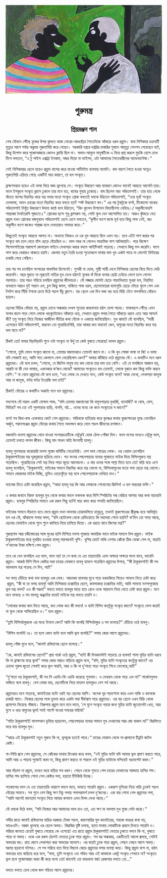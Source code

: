<div align=center> <img src="../../metadata/images/rabibasariya/গুরুমন্ত্র.jpg" align="center" ></div>
<h1 align=center>গুরুমন্ত্র</h1>
<h2 align=center>প্রিয়রঞ্জন পাল</h2>
&#x9B6;&#x9C7;&#x9B7; &#x9AF;&#x9CC;&#x9AC;&#x9A8;&#x9C7; &#x9AA;&#x9CC;&#x981;&#x99B;&#x9C7; &#x9AC;&#x9C1;&#x995;&#x9C7;&#x9B0; &#x989;&#x9AA;&#x9B0; &#x99D;&#x9C1;&#x9B2;&#x9A4;&#x9C7; &#x9A5;&#x9BE;&#x995;&#x9BE; &#x9A8;&#x9CB;&#x982;&#x9B0;&#x9BE;-&#x986;&#x9A7;&#x99B;&#x9C7;&#x981;&#x9DC;&#x9BE; &#x9AA;&#x9C8;&#x9A4;&#x9C7;&#x99F;&#x9BE;&#x995;&#x9C7; &#x986;&#x981;&#x995;&#x9DC;&#x9C7; &#x9A7;&#x9B0;&#x9B2; &#x9AA;&#x9CD;&#x9B0;&#x9B9;&#x9CD;&#x9B2;&#x9BE;&#x9A6;&#x964; &#x9AC;&#x9BE;&#x9AC;&#x9BE; &#x9A8;&#x9BF;&#x9B6;&#x9BF;&#x995;&#x9BE;&#x9A8;&#x9CD;&#x9A4; &#x99A;&#x995;&#x9CD;&#x9B0;&#x9AC;&#x9B0;&#x9CD;&#x9A4;&#x9C0; &#x9AE;&#x9C3;&#x9A4;&#x9CD;&#x9AF;&#x9C1;&#x9B0; &#x986;&#x997;&#x9C7; &#x9AA;&#x9B0;&#x9CD;&#x9AF;&#x9A8;&#x9CD;&#x9A4; &#x985;&#x995;&#x9CD;&#x9B2;&#x9BE;&#x9A8;&#x9CD;&#x9A4; &#x9AA;&#x9C1;&#x9B0;&#x9C1;&#x9A4;&#x997;&#x9BF;&#x9B0;&#x9BF; &#x995;&#x9B0;&#x9C7; &#x997;&#x9C7;&#x99B;&#x9C7;&#x9A8;&#x964; &#x9B8;&#x9B0;&#x995;&#x9BE;&#x9B0;&#x9BF; &#x9A6;&#x9AA;&#x9CD;&#x9A4;&#x9B0;&#x9C7; &#x9A6;&#x9AA;&#x9CD;&#x9A4;&#x9B0;&#x9BF;&#x9B0; &#x99A;&#x9BE;&#x995;&#x9B0;&#x9BF;&#x9B0; &#x9B8;&#x9C1;&#x9AC;&#x9BE;&#x9A6;&#x9C7; &#x986;&#x9AE;&#x9C3;&#x9A4;&#x9CD;&#x9AF;&#x9C1; &#x9AA;&#x9C7;&#x9A8;&#x9B6;&#x9A8; &#x9AA;&#x9C7;&#x9DF;&#x9C7;&#x99B;&#x9C7;&#x9A8; &#x9AC;&#x99F;&#x9C7;, &#x995;&#x9BF;&#x9A8;&#x9CD;&#x9A4;&#x9C1; &#x989;&#x9AA;&#x9CB;&#x9B8; &#x995;&#x9B0;&#x9C7; &#x9AA;&#x9C1;&#x99C;&#x9CB;&#x986;&#x99A;&#x9CD;&#x99A;&#x9BE;&#x9DF; &#x995;&#x9CB;&#x9A8;&#x993; &#x995;&#x9CD;&#x9B2;&#x9BE;&#x9A8;&#x9CD;&#x9A4;&#x9BF; &#x99B;&#x9BF;&#x9B2; &#x9A8;&#x9BE;&#x964; &#x9B8;&#x9CD;&#x9AC;&#x9AD;&#x9BE;&#x9AC;-&#x986;&#x9AE;&#x9C1;&#x9A6;&#x9C7; &#x9AE;&#x9BE;&#x9A8;&#x9C1;&#x9B7;&#x99F;&#x9BF;&#x995;&#x9C7; &#x98F; &#x9A8;&#x9BF;&#x9DF;&#x9C7; &#x9AA;&#x9CD;&#x9B0;&#x9B6;&#x9CD;&#x9A8; &#x995;&#x9B0;&#x9B2;&#x9C7; &#x9AE;&#x9C1;&#x99A;&#x995;&#x9BF; &#x9B9;&#x9C7;&#x9B8;&#x9C7; &#x99A;&#x9CB;&#x996; &#x99F;&#x9BF;&#x9AA;&#x9C7; &#x9AC;&#x9B2;&#x9A4;&#x9C7;&#x9A8;, &#x201C;&#x98F; &#x99F;&#x9C1; &#x9AA;&#x9BE;&#x987;&#x9B8; &#x98F;&#x995;&#x9CD;&#x9B8;&#x99F;&#x9CD;&#x9B0;&#x9BE; &#x987;&#x9A8;&#x995;&#x9BE;&#x9AE;, &#x9A8;&#x99C;&#x9B0; &#x9A6;&#x9BF;&#x9DF;&#x9CB; &#x9A8;&#x9BE; &#x9AD;&#x9BE;&#x987;&#x9B8;&#x9AC;, &#x98F;&#x99F;&#x9BE; &#x986;&#x9AE;&#x9BE;&#x9A6;&#x9C7;&#x9B0; &#x9AA;&#x9C8;&#x9A4;&#x9C7;&#x9A7;&#x9BE;&#x9B0;&#x9C0;&#x9A6;&#x9C7;&#x9B0; &#x985;&#x9CD;&#x9AF;&#x9BE;&#x9A1;&#x9AD;&#x9BE;&#x9A8;&#x9CD;&#x99F;&#x9C7;&#x99C;&#x964;&#x201D;<br> <br>&#x9B8;&#x9C7;&#x987; &#x9A8;&#x9BF;&#x9B6;&#x9BF;&#x995;&#x9BE;&#x9A8;&#x9CD;&#x9A4;&#x9B0; &#x99B;&#x9C7;&#x9B2;&#x9C7; &#x9B9;&#x9DF;&#x9C7;&#x993; &#x9AA;&#x9CD;&#x9B0;&#x9B9;&#x9CD;&#x9B2;&#x9BE;&#x9A6; &#x9AC;&#x9BE;&#x9AA;&#x9C7;&#x9B0; &#x995;&#x9B0;&#x9C7; &#x9AF;&#x9BE;&#x993;&#x9DF;&#x9BE; &#x9AA;&#x9BE;&#x9B0;&#x9CD;&#x99F;&#x99F;&#x9BE;&#x987;&#x9AE; &#x9AC;&#x9CD;&#x9AF;&#x9AC;&#x9B8;&#x9BE;&#x9DF; &#x9A8;&#x9BE;&#x9AE;&#x9C7;&#x9A8;&#x9BF;&#x964; &#x995;&#x9AE; &#x9AC;&#x9DF;&#x9B8;&#x9C7; &#x9AA;&#x9C8;&#x9A4;&#x9C7; &#x9B9;&#x993;&#x9DF;&#x9BE; &#x9B8;&#x9A4;&#x9CD;&#x9A4;&#x9CD;&#x9AC;&#x9C7;&#x993; &#x9AA;&#x9C1;&#x9B0;&#x9C1;&#x9A4;&#x997;&#x9BF;&#x9B0;&#x9BF; &#x98F;&#x9DC;&#x9BF;&#x9DF;&#x9C7; &#x997;&#x9C7;&#x99B;&#x9C7; &#x98F;&#x995;&#x99F;&#x9BF;&#x987; &#x9AE;&#x9BE;&#x9A4;&#x9CD;&#x9B0; &#x995;&#x9BE;&#x9B0;&#x9A3;&#x9C7;, &#x9A4;&#x9BE; &#x9B9;&#x9B2; &#x9B8;&#x982;&#x9B8;&#x9CD;&#x995;&#x9C3;&#x9A4;&#x964;&#xA0;<br> <br>&#x9AC;&#x9CD;&#x9B0;&#x9BE;&#x9B9;&#x9CD;&#x9AE;&#x9A3;&#x9B8;&#x9A8;&#x9CD;&#x9A4;&#x9BE;&#x9A8; &#x9B9;&#x9DF;&#x9C7;&#x993; &#x98F;&#x987; &#x9AD;&#x9BE;&#x9B7;&#x9BE; &#x9A8;&#x9BF;&#x9DF;&#x9C7; &#x9AC;&#x9A1;&#x9CD;&#x9A1; &#x9AD;&#x9C1;&#x997;&#x9C7;&#x99B;&#x9C7; &#x9B8;&#x9C7;&#x964; &#x9B8;&#x982;&#x9B8;&#x9CD;&#x995;&#x9C3;&#x9A4; &#x989;&#x99A;&#x9CD;&#x99A;&#x9BE;&#x9B0;&#x9A3; &#x986;&#x9B0; &#x9AC;&#x9CD;&#x9AF;&#x9BE;&#x995;&#x9B0;&#x9A3; &#x995;&#x9CB;&#x9A8;&#x993; &#x9AD;&#x9BE;&#x9AC;&#x9C7;&#x987; &#x986;&#x9DF;&#x9A4;&#x9CD;&#x9A4;&#x9C7; &#x986;&#x9B8;&#x9C7;&#x9A8;&#x9BF; &#x9A4;&#x9BE;&#x9B0;&#x964; &#x9AB;&#x9B2;&#x9C7; &#x987;&#x9B6;&#x995;&#x9C1;&#x9B2;&#x9C7; &#x9B8;&#x982;&#x9B8;&#x9CD;&#x995;&#x9C3;&#x9A4; &#x995;&#x9CD;&#x9B2;&#x9BE;&#x9B8;&#x9C7; &#x9A2;&#x9C1;&#x995;&#x9B2;&#x9C7; &#x9A4;&#x9BE;&#x9B0; &#x9AE;&#x9A8;&#x9C7; &#x9B9;&#x9A4;, &#x9AC;&#x9BE;&#x998;&#x9C7;&#x9B0; &#x997;&#x9C1;&#x9B9;&#x9BE;&#x9DF; &#x9A2;&#x9C1;&#x995;&#x9C7;&#x99B;&#x9C7;&#x964; &#x9AC;&#x9BE;&#x998; &#x99B;&#x9BF;&#x9B2;&#x9C7;&#x9A8; &#x9B8;&#x9CD;&#x9AC;&#x9DF;&#x982; &#x9AA;&#x9A3;&#x9CD;&#x9A1;&#x9BF;&#x9A4;&#x9AE;&#x9B6;&#x9BE;&#x987;&#x964; &#x9A4;&#x9BE;&#x9B0; &#x9B9;&#x9BE;&#x9A4; &#x9A5;&#x9C7;&#x995;&#x9C7; &#x9AC;&#x9BE;&#x981;&#x99A;&#x9A4;&#x9C7; &#x9AC;&#x9BE;&#x9AA;&#x9C7;&#x9B0; &#x9AC;&#x9BF;&#x9A1;&#x9BC;&#x9AC;&#x9BF;&#x9A1;&#x9BC; &#x995;&#x9B0;&#x9C7; &#x9AE;&#x9A8;&#x9CD;&#x9A4;&#x9CD;&#x9B0; &#x9AC;&#x9B2;&#x9BE;&#x9B0; &#x9AE;&#x9A4;&#x9CB; &#x9B8;&#x982;&#x9B8;&#x9CD;&#x995;&#x9C3;&#x9A4; &#x9B6;&#x9CD;&#x9B2;&#x9CB;&#x995; &#x9AC;&#x9B2;&#x9A4;&#x9C7;&#x987; &#x9A7;&#x9AE;&#x995;&#x9C7; &#x989;&#x9A0;&#x9A4;&#x9C7;&#x9A8; &#x9AA;&#x9A3;&#x9CD;&#x9A1;&#x9BF;&#x9A4;&#x9AE;&#x9B6;&#x9BE;&#x987;, &#x201C;&#x993;&#x9B0;&#x9C7; &#x9AE;&#x9C2;&#x9B0;&#x9CD;&#x996;! &#x9B8;&#x982;&#x9B8;&#x9CD;&#x995;&#x9C3;&#x9A4; &#x9A6;&#x9C7;&#x9AC;&#x9AD;&#x9BE;&#x9B7;&#x9BE;, &#x985;&#x9AE;&#x9A8; &#x99A;&#x9CB;&#x9B0;&#x9C7;&#x9B0; &#x9AE;&#x9A4;&#x9CB; &#x9AC;&#x9BF;&#x9A1;&#x9BC;&#x9AC;&#x9BF;&#x9A1;&#x9BC; &#x995;&#x9B0;&#x9C7; &#x9AC;&#x9B2;&#x9A4;&#x9C7; &#x9B9;&#x9DF;? &#x9B8;&#x9CD;&#x9AA;&#x9B7;&#x9CD;&#x99F; &#x989;&#x99A;&#x9CD;&#x99A;&#x9BE;&#x9B0;&#x9A3;&#x9C7; &#x9AC;&#x9B2;&#x964;&#x201D; &#x98F;&#x9B0; &#x9AA;&#x9B0; &#x99F;&#x9C1;&#x995;&#x99F;&#x9C1;&#x995;&#x9C7; &#x9AB;&#x9B0;&#x9CD;&#x9B8;&#x9BE;, &#x99F;&#x9BF;&#x995;&#x9CB;&#x9B2;&#x9CB; &#x9A8;&#x9BE;&#x995;&#x9C7;&#x9B0; &#x9AA;&#x9A3;&#x9CD;&#x9A1;&#x9BF;&#x9A4;&#x9AE;&#x9B6;&#x9BE;&#x987; &#x9A8;&#x9BF;&#x996;&#x9C1;&#x981;&#x9A4; &#x989;&#x99A;&#x9CD;&#x99A;&#x9BE;&#x9B0;&#x9A3;&#x9C7; &#x989;&#x9A6;&#x9BE;&#x9A4;&#x9CD;&#x9A4; &#x995;&#x9A3;&#x9CD;&#x9A0;&#x9C7; &#x9AC;&#x9B2;&#x9C7; &#x989;&#x9A0;&#x9A4;&#x9C7;&#x9A8;, &#x201C;&#x995;&#x9BF;&#x982; &#x995;&#x9C1;&#x9B2;&#x9C7;&#x9A8; &#x9AC;&#x9BF;&#x9B6;&#x9BE;&#x9B2;&#x9C7;&#x9A8; &#x9AC;&#x9BF;&#x9A6;&#x9CD;&#x9AF;&#x9BE;&#x9B9;&#x9C0;&#x9A8;&#x9B8;&#x9CD;&#x9AF; &#x9A6;&#x9C7;&#x9B9;&#x9BF;&#x9A8;&#x983;&#x964;/ &#x985;&#x995;&#x9C1;&#x9B2;&#x9C0;&#x9A8;&#x9CB;&#x9BD;&#x9AA;&#x9BF; &#x9B6;&#x9BE;&#x9B8;&#x9CD;&#x9A4;&#x9CD;&#x9B0;&#x99C;&#x9CD;&#x99E;&#x9CB; &#x9A6;&#x9C8;&#x9AC;&#x9A4;&#x9C8;&#x9B0;&#x9AA;&#x9BF; &#x9AA;&#x9C2;&#x99C;&#x9CD;&#x9AF;&#x9A4;&#x9C7;&#x965;&#x201D; &#x9B6;&#x9CD;&#x9B2;&#x9CB;&#x995;&#x9C7;&#x9B0; &#x99B;&#x9A8;&#x9CD;&#x9A6;&#x9C7; &#x9B6;&#x9C1;&#x9A7;&#x9C1; &#x995;&#x9CD;&#x9B2;&#x9BE;&#x9B8;&#x9B0;&#x9C1;&#x9AE; &#x9A8;&#x9DF;, &#x997;&#x9CB;&#x99F;&#x9BE; &#x9B8;&#x9CD;&#x995;&#x9C1;&#x9B2; &#x9AF;&#x9C7;&#x9A8; &#x986;&#x9A8;&#x9CD;&#x9A6;&#x9CB;&#x9B2;&#x9BF;&#x9A4; &#x9B9;&#x9A4;&#x964; &#x986;&#x9B0;&#x993; &#x995;&#x9C1;&#x981;&#x995;&#x9DC;&#x9C7; &#x9AF;&#x9C7;&#x9A4; &#x9AA;&#x9CD;&#x9B0;&#x9B9;&#x9CD;&#x9B2;&#x9BE;&#x9A6; &#x9AF;&#x996;&#x9A8; &#x9B6;&#x9CD;&#x9B2;&#x9CB;&#x995;&#x9C7;&#x9B0; &#x9AC;&#x999;&#x9CD;&#x997;&#x9BE;&#x9A8;&#x9C1;&#x9AC;&#x9BE;&#x9A6;&#x9C7; &#x9AA;&#x9A3;&#x9CD;&#x9A1;&#x9BF;&#x9A4;&#x9AE;&#x9B6;&#x9BE;&#x987; &#x9B9;&#x9C7;&#x9B8;&#x9C7; &#x9B9;&#x9C7;&#x9B8;&#x9C7; &#x9AC;&#x9B2;&#x9A4;&#x9C7;&#x9A8;, &#x201C;&#x995;&#x9C1;&#x9B2;&#x9C0;&#x9A8; &#x9AC;&#x982;&#x9B6;&#x9C7; &#x99C;&#x9A8;&#x9CD;&#x9AE;&#x9C7; &#x9AE;&#x9C2;&#x9B0;&#x9CD;&#x996; &#x9B9;&#x9DF;&#x9C7; &#x995;&#x9BF;&#x99B;&#x9C1; &#x9B2;&#x9BE;&#x9AD; &#x9A8;&#x9C7;&#x987;, &#x9AC;&#x9B0;&#x982; &#x985;&#x995;&#x9C1;&#x9B2;&#x9C0;&#x9A8; &#x9AC;&#x982;&#x9B6;&#x9C7; &#x99C;&#x9A8;&#x9CD;&#x9AE;&#x9C7;&#x993; &#x9B6;&#x9BE;&#x9B8;&#x9CD;&#x9A4;&#x9CD;&#x9B0;&#x99C;&#x9CD;&#x99E; &#x9B9;&#x9B2;&#x9C7; &#x9A6;&#x9C7;&#x9AC;&#x9A4;&#x9BE;&#x9B0;&#x9BE;&#x993; &#x9B8;&#x9AE;&#x9BE;&#x9A6;&#x9B0; &#x995;&#x9B0;&#x9C7;&#x964;&#x201D;&#xA0;<br> <br>&#x995;&#x9BF;&#x99B;&#x9C1;&#x9A4;&#x9C7;&#x987; &#x9B8;&#x982;&#x9B8;&#x9CD;&#x995;&#x9C3;&#x9A4; &#x986;&#x9DF;&#x9A4;&#x9CD;&#x9A4;&#x9C7; &#x986;&#x9B8;&#x9A4; &#x9A8;&#x9BE;&#x964; &#x985;&#x9A8;&#x9CD;&#x9AF;&#x9BE;&#x9A8;&#x9CD;&#x9AF; &#x9AC;&#x9BF;&#x9B7;&#x9DF;&#x993; &#x9AF;&#x9C7; &#x993;&#x9B0; &#x996;&#x9C1;&#x9AC; &#x986;&#x9DF;&#x9A4;&#x9CD;&#x9A4;&#x9C7; &#x99B;&#x9BF;&#x9B2; &#x98F;&#x9AE;&#x9A8; &#x9A8;&#x9DF;&#x964; &#x9A4;&#x9AC;&#x9C7; &#x98F;&#x987;&#x99F; &#x9AA;&#x9BE;&#x9B6; &#x995;&#x9B0;&#x9BE;&#x9B0; &#x9AA;&#x9B0; &#x9B8;&#x982;&#x9B8;&#x9CD;&#x995;&#x9C3;&#x9A4; &#x9AC;&#x9BE;&#x9A6; &#x99A;&#x9B2;&#x9C7; &#x9AF;&#x9C7;&#x9A4;&#x9C7; &#x9B9;&#x9BE;&#x981;&#x9AA; &#x99B;&#x9C7;&#x9DC;&#x9C7; &#x9AC;&#x9C7;&#x981;&#x99A;&#x9C7;&#x99B;&#x9BF;&#x9B2; &#x993;&#x964; &#x9AD;&#x9BE;&#x9B2; &#x9A8;&#x9AE;&#x9CD;&#x9AC;&#x9B0; &#x9A8;&#x9BE; &#x9AA;&#x9C7;&#x9B2;&#x9C7;&#x993; &#x9AE;&#x9BE;&#x9A7;&#x9CD;&#x9AF;&#x9AE;&#x9BF;&#x995; &#x9AA;&#x9BE;&#x9B6; &#x986;&#x99F;&#x995;&#x9BE;&#x9DF;&#x9A8;&#x9BF;&#x964; &#x9AA;&#x9B0;&#x9C7; &#x9AC;&#x9BF;&#x99A;&#x995;&#x9CD;&#x9B7;&#x9A3; &#x9AA;&#x9BF;&#x9B8;&#x9C7;&#x9AE;&#x9B6;&#x9BE;&#x987;&#x9DF;&#x9C7;&#x9B0; &#x9AA;&#x9B0;&#x9BE;&#x9AE;&#x9B0;&#x9CD;&#x9B6;&#x9C7; &#x99C;&#x9C7;&#x9A8;&#x9BE;&#x9B0;&#x9C7;&#x9B2; &#x9B2;&#x9BE;&#x987;&#x9A8;&#x9C7; &#x9B2;&#x9C7;&#x996;&#x9BE;&#x9AA;&#x9DC;&#x9BE; &#x995;&#x9B0;&#x9BE;&#x9B0; &#x9AC;&#x9A6;&#x9B2;&#x9C7; &#x986;&#x987;&#x99F;&#x9BF;&#x986;&#x987; &#x9AA;&#x9DC;&#x9C7;&#x99B;&#x9C7;&#x964; &#x9B8;&#x9C7;&#x996;&#x9BE;&#x9A8;&#x9C7; &#x995;&#x9BF;&#x9A8;&#x9CD;&#x9A4;&#x9C1; &#x9AE;&#x9A8;&#x9CD;&#x9A6; &#x995;&#x9B0;&#x9C7;&#x9A8;&#x9BF;&#x964; &#x9AB;&#x9B2;&#x9C7; &#x9AA;&#x9BE;&#x9B6; &#x995;&#x9B0;&#x9C7; &#x9AC;&#x9C7;&#x995;&#x9BE;&#x9B0;&#x993; &#x9A5;&#x9BE;&#x995;&#x9A4;&#x9C7; &#x9B9;&#x9DF;&#x9A8;&#x9BF;&#x964; &#x99C;&#x9C7;&#x9B2;&#x9BE;&#x9DF; &#x9A8;&#x9A4;&#x9C1;&#x9A8; &#x9A4;&#x9C8;&#x9B0;&#x9BF; &#x9B9;&#x993;&#x9DF;&#x9BE; &#x9B8;&#x9C1;&#x9A4;&#x9CB;&#x995;&#x9B2;&#x9C7; &#x9AE;&#x9BE;&#x9A5;&#x9BE;&#x9B0; &#x998;&#x9BE;&#x9AE; &#x996;&#x9C1;&#x9AC; &#x98F;&#x995;&#x99F;&#x9BE; &#x9AA;&#x9BE;&#x9DF;&#x9C7; &#x9A8;&#x9BE; &#x9AB;&#x9C7;&#x9B2;&#x9C7;&#x987; &#x9AB;&#x9BF;&#x99F;&#x9BE;&#x9B0;&#x9C7;&#x9B0; &#x99A;&#x9BE;&#x995;&#x9B0;&#x9BF; &#x9AA;&#x9C7;&#x9DF;&#x9C7; &#x997;&#x9C7;&#x99B;&#x9BF;&#x9B2;&#x964;<br> <br>&#x9A4;&#x9BE;&#x9B0; &#x9AA;&#x9B0; &#x9B8;&#x9AC; &#x99A;&#x9B2;&#x9C7;&#x99B;&#x9BF;&#x9B2; &#x9B8;&#x982;&#x9B8;&#x9BE;&#x9B0;&#x9C7;&#x9B0; &#x9B8;&#x9CD;&#x9AC;&#x9BE;&#x9AD;&#x9BE;&#x9AC;&#x9BF;&#x995; &#x9B9;&#x9BF;&#x9B8;&#x9C7;&#x9AC;&#x9C7;&#x987;&#x964; &#x9B8;&#x9C1;&#x9A8;&#x9CD;&#x9A6;&#x9B0;&#x9C0; &#x9A8;&#x9BE; &#x9B9;&#x9CB;&#x995;, &#x9B8;&#x9C1;&#x9B6;&#x9CD;&#x9B0;&#x9C0; &#x9AA;&#x9BE;&#x9A4;&#x9CD;&#x9B0;&#x9C0; &#x9A6;&#x9C7;&#x996;&#x9C7; &#x9A8;&#x9BF;&#x9B6;&#x9BF;&#x995;&#x9BE;&#x9A8;&#x9CD;&#x9A4; &#x99B;&#x9C7;&#x9B2;&#x9C7;&#x9B0; &#x9AC;&#x9BF;&#x9DF;&#x9C7; &#x9A6;&#x9BF;&#x9A4;&#x9C7; &#x9A6;&#x9C7;&#x9B0;&#x9BF; &#x995;&#x9B0;&#x9C7;&#x9A8;&#x9A8;&#x9BF;&#x964; &#x9AC;&#x99B;&#x9B0; &#x998;&#x9C1;&#x9B0;&#x9A4;&#x9C7; &#x9A8;&#x9BE;-&#x998;&#x9C1;&#x9B0;&#x9A4;&#x9C7;&#x987; &#x9A8;&#x9BE;&#x9A4;&#x9BF;&#x9B0; &#x9AE;&#x9C1;&#x996; &#x9A6;&#x9C7;&#x996;&#x9C7; &#x9B9;&#x9A0;&#x9BE;&#x9CE;&#x987; &#x9AC;&#x9C1;&#x995;&#x9C7;&#x9B0; &#x9AC;&#x9BE;&#x981; &#x9A6;&#x9BF;&#x995;&#x9C7; &#x9AC;&#x9CD;&#x9AF;&#x9A5;&#x9BE;&#x9B0; &#x99B;&#x9CB;&#x99F;&#x9CD;&#x99F; &#x9A2;&#x9C7;&#x989;&#x9DF;&#x9C7; &#x9AD;&#x9C7;&#x9B8;&#x9C7; &#x99A;&#x9B2;&#x9C7; &#x997;&#x9C7;&#x9B2;&#x9C7;&#x9A8; &#x9AA;&#x9B0;&#x9AA;&#x9BE;&#x9B0;&#x9C7;&#x964; &#x9A4;&#x9BE;&#x9B0; &#x9AA;&#x9B0;&#x993; &#x997;&#x9DC;&#x9BF;&#x9DF;&#x9C7; &#x99A;&#x9B2;&#x99B;&#x9BF;&#x9B2; &#x9AA;&#x9CD;&#x9B0;&#x9B9;&#x9CD;&#x9B2;&#x9BE;&#x9A6;&#x9C7;&#x9B0; &#x99C;&#x9C0;&#x9AC;&#x9A8;&#x99A;&#x995;&#x9CD;&#x9B0;&#x964; &#x9AC;&#x9CC; &#x9B2;&#x99C;&#x9CD;&#x99C;&#x9BE;&#x9B0; &#x998;&#x9CB;&#x9AE;&#x99F;&#x9BE; &#x99B;&#x9C7;&#x9DC;&#x9C7; &#x9AA;&#x9BE;&#x9DC;&#x9BE;&#x9AC;&#x9BF;&#x996;&#x9CD;&#x9AF;&#x9BE;&#x9A4; &#x9AE;&#x9C1;&#x996;&#x9B0;&#x9BE; &#x9B9;&#x9B2;, &#x9A8;&#x9BF;&#x9DF;&#x9AE;&#x9BF;&#x9A4; &#x9AC;&#x9CD;&#x9AF;&#x9AC;&#x9A7;&#x9BE;&#x9A8;&#x9C7; &#x986;&#x9B0;&#x993; &#x9A6;&#x9C1;&#x987; &#x9B8;&#x9A8;&#x9CD;&#x9A4;&#x9BE;&#x9A8; &#x98F;&#x9B2;, &#x99A;&#x9C1;&#x9B2; &#x995;&#x9BF;&#x99B;&#x9C1; &#x995;&#x9AE;&#x9B2;, &#x9AC;&#x9BE;&#x995;&#x9BF;&#x9A4;&#x9C7; &#x9AA;&#x9BE;&#x995; &#x9A7;&#x9B0;&#x9B2;, &#x99B;&#x9C7;&#x9B2;&#x9C7;&#x9AE;&#x9C7;&#x9DF;&#x9C7;&#x9B0;&#x9BE; &#x9B9;&#x9BE;&#x9AE;&#x9BE;&#x997;&#x9C1;&#x9DC;&#x9BF; &#x99B;&#x9C7;&#x9DC;&#x9C7; &#x9A6;&#x9CC;&#x9DC;&#x9C7; &#x9B8;&#x9CD;&#x995;&#x9C1;&#x9B2;&#x9C7; &#x997;&#x9C7;&#x9B2; &#x98F;&#x9AC;&#x982; &#x99F;&#x9AA;&#x99F;&#x9AA; &#x995;&#x9B0;&#x9C7; &#x9B8;&#x9BF;&#x981;&#x9DC;&#x9BF; &#x99F;&#x9AA;&#x995;&#x9C7; &#x995;&#x9CD;&#x9B0;&#x9AE;&#x9C7; &#x989;&#x9A0;&#x9C7; &#x9AA;&#x9DC;&#x9B2; &#x989;&#x981;&#x99A;&#x9C1; &#x995;&#x9CD;&#x9B2;&#x9BE;&#x9B8;&#x9C7;&#x964; &#x9AC;&#x9DC; &#x99B;&#x9C7;&#x9B2;&#x9C7; &#x98F;&#x995; &#x9A6;&#x9BF;&#x9A8; &#x9AC;&#x9A1;&#x9CD;&#x9A1; &#x9AC;&#x9DC; &#x9B9;&#x9DF;&#x9C7; &#x9AC;&#x9BF;&#x9DC;&#x9BF; &#x99F;&#x9C7;&#x9A8;&#x9C7; &#x997;&#x9B2;&#x997;&#x9B2;&#x9BF;&#x9DF;&#x9C7; &#x9A7;&#x9CB;&#x981;&#x9DF;&#x9BE;&#x993; &#x99B;&#x9BE;&#x9DC;&#x9B2;&#x964;&#xA0;<br> <br>&#x99B;&#x9C7;&#x9B2;&#x9C7;&#x9B0; &#x9AC;&#x9BF;&#x9DC;&#x9BF;&#x9B0; &#x9A7;&#x9CB;&#x981;&#x9DF;&#x9BE;&#x9DF; &#x9A8;&#x9DF;, &#x9AA;&#x9CD;&#x9B0;&#x9B9;&#x9CD;&#x9B2;&#x9BE;&#x9A6; &#x99A;&#x9CB;&#x996;&#x9C7; &#x985;&#x9A8;&#x9CD;&#x9A7;&#x995;&#x9BE;&#x9B0; &#x9A6;&#x9C7;&#x996;&#x9B2; &#x9B8;&#x9C1;&#x9A4;&#x9CB;&#x9B0; &#x995;&#x9BE;&#x9B0;&#x996;&#x9BE;&#x9A8;&#x9BE;&#x9DF; &#x9B9;&#x9A0;&#x9BE;&#x9CE; &#x9A4;&#x9BE;&#x9B2;&#x9BE; &#x9AA;&#x9DC;&#x9BE;&#x9DF;&#x964; &#x9AE;&#x9BE;&#x99D;&#x9AC;&#x9DF;&#x9B8;&#x9C7; &#x9AA;&#x9CC;&#x981;&#x99B;&#x9C7; &#x98F;&#x9AE;&#x9A8; &#x985;&#x997;&#x9BE;&#x9A7; &#x99C;&#x9B2;&#x9C7; &#x9AA;&#x9DC;&#x9C7; &#x997;&#x9C7;&#x9B2;&#x9C7; &#x9B2;&#x9CB;&#x995;&#x9C7; &#x996;&#x9DC;&#x995;&#x9C1;&#x99F;&#x9CB;&#x995;&#x9C7;&#x993; &#x986;&#x981;&#x995;&#x9DC;&#x9C7; &#x9A7;&#x9B0;&#x9C7;, &#x9B8;&#x9C7;&#x996;&#x9BE;&#x9A8;&#x9C7; &#x9AA;&#x9CD;&#x9B0;&#x9B9;&#x9CD;&#x9B2;&#x9BE;&#x9A6; &#x997;&#x9B2;&#x9BE;&#x9B0; &#x9AA;&#x9C8;&#x9A4;&#x9C7; &#x986;&#x981;&#x995;&#x9A1;&#x9BC;&#x9C7; &#x9A7;&#x9B0;&#x9AC;&#x9C7; &#x98F;&#x9A4;&#x9C7; &#x986;&#x9B0; &#x986;&#x9B6;&#x9CD;&#x99A;&#x9B0;&#x9CD;&#x9AF; &#x995;&#x9C0;? &#x9A4;&#x9AC;&#x9C1; &#x9B8;&#x982;&#x9B8;&#x9CD;&#x995;&#x9C3;&#x9A4; &#x9A8;&#x9BF;&#x9DF;&#x9C7; &#x9A8;&#x9BF;&#x99C;&#x9C7;&#x9B0; &#x986;&#x99C;&#x9C0;&#x9AC;&#x9A8; &#x9AD;&#x9C0;&#x9A4;&#x9BF;&#x9B0; &#x995;&#x9A5;&#x9BE; &#x9AC;&#x9CC;&#x995;&#x9C7; &#x993; &#x98F;&#x995;&#x9BE;&#x9A8;&#x9CD;&#x9A4;&#x9C7; &#x99C;&#x9BE;&#x9A8;&#x9BF;&#x9DF;&#x9C7;&#x99B;&#x9BF;&#x9B2;&#x964; &#x9AE;&#x9C1;&#x996; &#x99D;&#x9BE;&#x9AE;&#x99F;&#x9C7; &#x9AC;&#x9CC; &#x9AC;&#x9B2;&#x9C7;&#x99B;&#x9BF;&#x9B2;, &#x201C;&#x9AD;&#x9BE;&#x9B0;&#x9C0; &#x98F;&#x9B8;&#x9C7;&#x99B;&#x9C7;&#x9A8; &#x989;&#x9A8;&#x9BF; &#x9AA;&#x9A3;&#x9CD;&#x9A1;&#x9BF;&#x9A4;&#x9AE;&#x9B6;&#x9BE;&#x987;, &#x995;&#x9B0;&#x9AC;&#x9C7;&#x9A8; &#x9A4;&#x9CB; &#x9AA;&#x9C1;&#x9B0;&#x9CB;&#x9B9;&#x9BF;&#x9A4;&#x997;&#x9BF;&#x9B0;&#x9BF;, &#x9A4;&#x9BE;&#x9B0; &#x986;&#x9AC;&#x9BE;&#x9B0; &#x995;&#x9A4; &#x9AC;&#x9BE;&#x9B9;&#x9BE;&#x9A8;&#x9BE;! &#x995;&#x9C7;&#x9A8;, &#x9B6;&#x9CD;&#x9AC;&#x9B6;&#x9C1;&#x9B0;&#x9C7;&#x9B0; &#x9AE;&#x9A4;&#x9CB; &#x9AC;&#x9BF;&#x9A1;&#x9BC;&#x9AC;&#x9BF;&#x9A1;&#x9BC; &#x995;&#x9B0;&#x9C7; &#x9AE;&#x9A8;&#x9CD;&#x9A4;&#x9CD;&#x9B0; &#x9AC;&#x9B2;&#x9BE; &#x9AF;&#x9BE;&#x9AC;&#x9C7; &#x9A8;&#x9BE;?&#x201D;<br> <br>&#x9A0;&#x9BF;&#x995;&#x987; &#x9A4;&#x9CB;! &#x9AC;&#x9BE;&#x9AC;&#x9BE;&#x9B0; &#x9AC;&#x9BF;&#x9A1;&#x9BC;&#x9AC;&#x9BF;&#x9A1;&#x9BC;&#x9BE;&#x9A8;&#x9BF; &#x9B6;&#x9C1;&#x9A8;&#x9C7; &#x993;&#x99F;&#x9BE; &#x9B8;&#x982;&#x9B8;&#x9CD;&#x995;&#x9C3;&#x9A4; &#x9A8;&#x9BE; &#x989;&#x9B0;&#x9CD;&#x9A6;&#x9C1; &#x9A4;&#x9BE; &#x995;&#x9C7;&#x989; &#x9AC;&#x9C1;&#x99D;&#x9A4;&#x9C7; &#x9AA;&#x9C7;&#x9B0;&#x9C7;&#x99B;&#x9C7;! &#x9AD;&#x9BE;&#x9AC;&#x9B2; &#x9AA;&#x9CD;&#x9B0;&#x9B9;&#x9CD;&#x9B2;&#x9BE;&#x9A6;&#x964;&#xA0;<br> <br>&#x201C;&#x9B6;&#x9CB;&#x9A8;&#x9CB;, &#x9A4;&#x9C1;&#x9AE;&#x9BF; &#x9AF;&#x9C7;&#x9AE;&#x9A8; &#x9B8;&#x982;&#x9B8;&#x9CD;&#x995;&#x9C3;&#x9A4; &#x99C;&#x9BE;&#x9A8;&#x9CB; &#x9A8;&#x9BE;, &#x9A4;&#x9CB;&#x9AE;&#x9BE;&#x9B0; &#x9AF;&#x99C;&#x9AE;&#x9BE;&#x9A8;&#x9B0;&#x9BE;&#x993; &#x9A4;&#x9C7;&#x9AE;&#x9A8;&#x987; &#x99C;&#x9BE;&#x9A8;&#x9C7; &#x9A8;&#x9BE;&#x964; &#x993; &#x995;&#x9BF; &#x996;&#x9C1;&#x9AC; &#x9B8;&#x9CB;&#x99C;&#x9BE; &#x9AD;&#x9BE;&#x9B7;&#x9BE; &#x9A8;&#x9BE; &#x995;&#x9BF;! &#x993; &#x9AD;&#x9BE;&#x9B7;&#x9BE; &#x9AF;&#x9A6;&#x9BF; &#x9B8;&#x9CB;&#x99C;&#x9BE;&#x987; &#x9B9;&#x9A4;, &#x986;&#x9AE;&#x9BF; &#x9B8;&#x9BE;&#x9A4; &#x995;&#x9C7;&#x9B2;&#x9BE;&#x9B8;&#x9C7; &#x9AB;&#x9C7;&#x9B2; &#x9AE;&#x9C7;&#x9B0;&#x9C7;&#x99B;&#x9BF;&#x9B2;&#x9BE;&#x9AE; &#x995;&#x9C7;&#x9A8;?&#x201D; &#x986;&#x9AC;&#x9BE;&#x9B0; &#x99D;&#x9BE;&#x981;&#x99D;&#x9BF;&#x9DF;&#x9C7; &#x993;&#x9A0;&#x9C7; &#x9AA;&#x9CD;&#x9B0;&#x9B9;&#x9CD;&#x9B2;&#x9BE;&#x9A6;&#x9C7;&#x9B0; &#x9AC;&#x9CC;&#x964; &#x98F; &#x995;&#x9A5;&#x9BE;&#x99F;&#x9BF;&#x993; &#x9AE;&#x9A8;&#x9C7; &#x9A7;&#x9B0;&#x9B2; &#x9AA;&#x9CD;&#x9B0;&#x9B9;&#x9CD;&#x9B2;&#x9BE;&#x9A6;&#x9C7;&#x9B0;&#x964; &#x9AC;&#x9CC; &#x9AC;&#x9B2;&#x9C7; &#x99A;&#x9B2;&#x9B2;, &#x201C;&#x9B6;&#x9CB;&#x9A8;&#x9CB;, &#x9AF;&#x9C7; &#x99C;&#x9BF;&#x9A8;&#x9BF;&#x9B8; &#x9AE;&#x9BE;&#x9A8;&#x9C1;&#x9B7; &#x9AF;&#x9A4; &#x995;&#x9AE; &#x9AC;&#x9CB;&#x99D;&#x9C7; &#x9A4;&#x9BE;&#x9B0; &#x9A6;&#x9BE;&#x9AE; &#x9A4;&#x9A4; &#x9AC;&#x9C7;&#x9B6;&#x9BF;&#x964; &#x98F;&#x987; &#x9AF;&#x9C7; &#x9AE;&#x9B8;&#x99C;&#x9BF;&#x9A6;&#x9C7; &#x986;&#x99C;&#x9BE;&#x9A8; &#x9B9;&#x9DF;, &#x986;&#x9B0;&#x9AC;&#x9BF; &#x9A8;&#x9BE; &#x995;&#x9C0; &#x9AF;&#x9C7;&#x9A8; &#x9AD;&#x9BE;&#x9B7;&#x9BE;&#x9DF;, &#x98F;&#x996;&#x9BE;&#x9A8;&#x995;&#x9BE;&#x9B0; &#x995;&#x2019;&#x99C;&#x9A8; &#x9AC;&#x9CB;&#x99D;&#x9C7;? &#x986;&#x9AE;&#x9BE;&#x9A6;&#x9C7;&#x9B0; &#x9B8;&#x982;&#x9B8;&#x9CD;&#x995;&#x9C3;&#x9A4;&#x993; &#x9B9;&#x9B2; &#x9A4;&#x9C7;&#x9AE;&#x9A8;&#x987;, &#x9B2;&#x9CB;&#x995;&#x9C7; &#x9AC;&#x9C1;&#x99D;&#x9AC;&#x9C7; &#x995;&#x9AE; &#x995;&#x9BF;&#x9A8;&#x9CD;&#x9A4;&#x9C1; &#x9AD;&#x995;&#x9CD;&#x9A4;&#x9BF; &#x995;&#x9B0;&#x9AC;&#x9C7; &#x9AC;&#x9C7;&#x9B6;&#x9BF;&#x964;&#x201D; &#x9A8;&#x9BE; &#x9A5;&#x9C7;&#x9AE;&#x9C7; &#x9AA;&#x9CD;&#x9B0;&#x9B9;&#x9CD;&#x9B2;&#x9BE;&#x9A6;&#x9C7;&#x9B0; &#x9AC;&#x9CC; &#x9AC;&#x9B2;&#x9C7; &#x99A;&#x9B2;&#x9C7;, &#x201C;&#x98F;&#x9A4; &#x9B2;&#x9CB;&#x995; &#x9AF;&#x9C7; &#x9A6;&#x9C7;&#x996;&#x9A4;&#x9C7; &#x9AA;&#x9BE;&#x993;, &#x995;&#x9C7;&#x989; &#x9B8;&#x982;&#x9B8;&#x9CD;&#x995;&#x9C3;&#x9A4; &#x9AC;&#x9B2;&#x9C7;? &#x985;&#x9A5;&#x99A; &#x9A6;&#x9C7;&#x996;&#x9CB;, &#x9B2;&#x9C7;&#x996;&#x9BE;&#x9AA;&#x9DC;&#x9BE; &#x99C;&#x9BE;&#x9A8;&#x9C1;&#x995; &#x986;&#x9B0; &#x9A8;&#x9BE; &#x99C;&#x9BE;&#x9A8;&#x9C1;&#x995;, &#x9AB;&#x99F;&#x9B0; &#x9AB;&#x99F;&#x9B0; &#x987;&#x982;&#x9B0;&#x9C7;&#x99C;&#x9BF; &#x9AC;&#x9B2;&#x9BE; &#x99A;&#x9BE;&#x987;!&#x201D;<br> <br>&#x9A0;&#x9BF;&#x995;&#x987;! &#x9AC;&#x9CC;&#x9DF;&#x9C7;&#x9B0; &#x98F; &#x995;&#x9A5;&#x9BE;&#x99F;&#x9BF;&#x993; &#x985;&#x995;&#x9BE;&#x99F;&#x9CD;&#x9AF; &#x9AE;&#x9A8;&#x9C7; &#x9B9;&#x9B2; &#x9AA;&#x9CD;&#x9B0;&#x9B9;&#x9CD;&#x9B2;&#x9BE;&#x9A6;&#x9C7;&#x9B0;&#x964;&#xA0;<br> <br>&#x9B8;&#x9AC;&#x9B6;&#x9C7;&#x9B7;&#x9C7; &#x9AC;&#x9CC; &#x9AE;&#x9BE;&#x9B0;&#x9B2; &#x98F;&#x995;&#x99F;&#x9BF; &#x9AE;&#x9CB;&#x995;&#x9CD;&#x9B7;&#x9AE; &#x9AA;&#x9BE;&#x99E;&#x9CD;&#x99A;, &#x201C;&#x9AC;&#x9B2;&#x9BF; &#x9A4;&#x9CB;&#x9AE;&#x9BE;&#x9B0; &#x9AF;&#x99C;&#x9AE;&#x9BE;&#x9A8;&#x9C7;&#x9B0;&#x9BE; &#x995;&#x9BF; &#x9AC;&#x9BE;&#x9AE;&#x9C1;&#x9A8;&#x9AA;&#x9BE;&#x9DC;&#x9BE;&#x9B0; &#x9AE;&#x9C1;&#x996;&#x9BE;&#x9B0;&#x9CD;&#x99C;&#x9BF;, &#x9AC;&#x9CD;&#x9AF;&#x9BE;&#x9A8;&#x9BE;&#x9B0;&#x9CD;&#x99C;&#x9BF;? &#x9A8;&#x9BE; &#x998;&#x9CB;&#x9B7;, &#x9AC;&#x9CB;&#x9B8;, &#x9AE;&#x9BF;&#x9A4;&#x9CD;&#x9A4;&#x9BF;&#x9B0;? &#x9B8;&#x9AC; &#x9A4;&#x9CB; &#x993;&#x987; &#x9AA;&#x9C1;&#x9AC;&#x9AA;&#x9BE;&#x9DC;&#x9BE;&#x9B0; &#x9B9;&#x9BE;&#x9DC;&#x9BF;, &#x9AC;&#x9BE;&#x997;&#x9A6;&#x9BF;, &#x9A8;&#x99F;&#x9CD;&#x99F;... &#x993;&#x9A6;&#x9C7;&#x9B0; &#x9AE;&#x9A7;&#x9CD;&#x9AF;&#x9C7; &#x995;&#x9C7; &#x995;&#x9AC;&#x9C7; &#x9B8;&#x982;&#x9B8;&#x9CD;&#x995;&#x9C3;&#x9A4;&#x9C7;&#x9B0; &#x9B8; &#x99C;&#x9BE;&#x9A8;&#x9C7;?&#x201D;<br> <br>&#x9AC;&#x9CD;&#x9AF;&#x9B8;! &#x9B8;&#x9AC; &#x9A6;&#x9CD;&#x9AC;&#x9BF;&#x9A7;&#x9BE;-&#x9A6;&#x9CD;&#x9AC;&#x9A8;&#x9CD;&#x9A6;&#x9CD;&#x9AC; &#x98F;&#x995;&#x9C7;&#x9AC;&#x9BE;&#x9B0;&#x9C7; &#x995;&#x9C7;&#x99F;&#x9C7; &#x997;&#x9C7;&#x9B2; &#x9AA;&#x9CD;&#x9B0;&#x9B9;&#x9CD;&#x9B2;&#x9BE;&#x9A6;&#x9C7;&#x9B0;&#x964; &#x997;&#x9BE;&#x9A3;&#x9CD;&#x9A1;&#x9BF;&#x9AC;&#x995;&#x9C7; &#x9B9;&#x9BE;&#x9A4;&#x9BF;&#x9DF;&#x9BE;&#x9B0; &#x995;&#x9B0;&#x9C7; &#x995;&#x9C3;&#x9B7;&#x9CD;&#x9A3;&#x9C7;&#x9B0; &#x995;&#x9A5;&#x9BE;&#x9DF; &#x995;&#x9C1;&#x9B0;&#x9C1;&#x995;&#x9CD;&#x9B7;&#x9C7;&#x9A4;&#x9CD;&#x9B0;&#x9C7;&#x9B0; &#x9AF;&#x9C1;&#x9A6;&#x9CD;&#x9A7;&#x9C7; &#x9A8;&#x9C7;&#x9AE;&#x9C7;&#x99B;&#x9BF;&#x9B2; &#x985;&#x9B0;&#x9CD;&#x99C;&#x9C1;&#x9A8;, &#x9AA;&#x9B0;&#x9BE;&#x9A8;&#x997;&#x99E;&#x9CD;&#x99C;&#x9C7;&#x9B0; &#x9AA;&#x9CD;&#x9B0;&#x9B9;&#x9CD;&#x9B2;&#x9BE;&#x9A6; &#x9AC;&#x9CC;&#x9DF;&#x9C7;&#x9B0;&#xA0;&#x995;&#x9A5;&#x9BE;&#x9DF; &#x9AA;&#x9C8;&#x9A4;&#x9C7; &#x985;&#x9AC;&#x9B2;&#x9AE;&#x9CD;&#x9AC;&#x9A8; &#x995;&#x9B0;&#x9C7; &#x9A8;&#x9C7;&#x9AE;&#x9C7; &#x9AA;&#x9DC;&#x9B2; &#x99C;&#x9C0;&#x9AC;&#x9A8;&#x9C7;&#x9B0; &#x9B0;&#x9A3;&#x9BE;&#x999;&#x9CD;&#x997;&#x9A8;&#x9C7;&#x964;&#xA0;<br> <br>&#x9AF;&#x99C;&#x9AE;&#x9BE;&#x9A8;&#x9BF;-&#x9AC;&#x9CD;&#x9AF;&#x9AC;&#x9B8;&#x9BE; &#x9AA;&#x9CD;&#x9B0;&#x9B9;&#x9CD;&#x9B2;&#x9BE;&#x9A6;&#x9C7;&#x9B0; &#x9A5;&#x9C7;&#x9AE;&#x9C7; &#x9AF;&#x9BE;&#x993;&#x9DF;&#x9BE; &#x9B8;&#x982;&#x9B8;&#x9BE;&#x9B0;&#x99A;&#x995;&#x9CD;&#x9B0;&#x99F;&#x9BF;&#x995;&#x9C7; &#x9AF;&#x9C7;&#x99F;&#x9C1;&#x995;&#x9C1;&#x987; &#x9B9;&#x9CB;&#x995; &#x9A0;&#x9C7;&#x9B2;&#x9BE;-&#x997;&#x9CB;&#x981;&#x99C;&#x9BE; &#x9A6;&#x9BF;&#x9B2;&#x964; &#x9AB;&#x9B2;&#x9C7; &#x9AE;&#x9A8;&#x9CD;&#x9A6;&#x9C7;&#x9B0; &#x9AE;&#x9A7;&#x9CD;&#x9AF;&#x9C7;&#x993; &#x9AF;&#x9C7;&#x99F;&#x9C1;&#x995;&#x9C1; &#x9AD;&#x9BE;&#x9B2;, &#x9A4;&#x9C7;&#x9AE;&#x9A8;&#x987; &#x99A;&#x9B2;&#x9A4;&#x9C7; &#x9B2;&#x9BE;&#x997;&#x9B2; &#x99C;&#x9C0;&#x9AC;&#x9A8;&#x964; &#x995;&#x9BF;&#x9A8;&#x9CD;&#x9A4;&#x9C1; &#x9AC;&#x9BE;&#x9A6; &#x9B8;&#x9BE;&#x9A7;&#x9B2; &#x985;&#x9A4;&#x9BF; &#x989;&#x9CE;&#x9B8;&#x9BE;&#x9B9;&#x9C0; &#x9B9;&#x9BE;&#x9AC;&#x9B2;&#x9C1;&#x964;<br> <br>&#x9B9;&#x9BE;&#x9AC;&#x9B2;&#x9C1; &#x9AA;&#x9C1;&#x9AC;&#x9AA;&#x9BE;&#x9DC;&#x9BE;&#x9B0; &#x9AC;&#x9BE;&#x9B0;&#x9CB;&#x9DF;&#x9BE;&#x9B0;&#x9BF; &#x9AE;&#x9A8;&#x9B8;&#x9BE; &#x9AA;&#x9C1;&#x99C;&#x9CB; &#x995;&#x9AE;&#x9BF;&#x99F;&#x9BF;&#x9B0; &#x9B8;&#x9C7;&#x995;&#x9CD;&#x9B0;&#x9C7;&#x99F;&#x9BE;&#x9B0;&#x9BF;&#x964; &#x9AC;&#x9C7;&#x9B6; &#x9A6;&#x9BE;&#x9A6;&#x9BE; &#x997;&#x9CB;&#x99B;&#x9C7;&#x9B0; &#x9B2;&#x9CB;&#x995;&#x964; &#x993;&#x9B0; &#x996;&#x9C7;&#x9DF;&#x9BE;&#x9B2; &#x99A;&#x9C7;&#x9AA;&#x9C7;&#x99B;&#x9BF;&#x9B2; &#x9A0;&#x9BE;&#x995;&#x9C1;&#x9B0;&#x9AE;&#x9B6;&#x9BE;&#x987;&#x9DF;&#x9C7;&#x9B0; &#x9AE;&#x9A8;&#x9CD;&#x9A4;&#x9CD;&#x9B0; &#x9A6;&#x9C2;&#x9B0;&#x9A6;&#x9C2;&#x9B0;&#x9BE;&#x9A8;&#x9CD;&#x9A4;&#x9C7; &#x99B;&#x9DC;&#x9BF;&#x9DF;&#x9C7; &#x9A6;&#x9C7;&#x9AC;&#x9C7;&#x964; &#x997;&#x9A4; &#x9AC;&#x9CE;&#x9B8;&#x9B0; &#x9AA;&#x9C7;&#x99B;&#x9A8;&#x9AA;&#x9BE;&#x9DC;&#x9BE;&#x9B0; &#x9A8;&#x9A6;&#x9CB;&#x9B0; &#x9AA;&#x9C1;&#x99C;&#x9CB;&#x9A4;&#x9C7; &#x9AE;&#x9BE;&#x987;&#x995; &#x9A6;&#x9BF;&#x9DF;&#x9C7; &#x9AC;&#x9BF;&#x9AA;&#x9BF;&#x9A8;&#x9AA;&#x9C1;&#x9B0;&#x9C1;&#x9A4; &#x9AE;&#x9A8;&#x9CD;&#x9A4;&#x9CD;&#x9B0; &#x9AA;&#x9DC;&#x9C7;&#x99B;&#x9BF;&#x9B2;&#x964; &#x9AA;&#x9C1;&#x9B0;&#x9CB;&#x9B9;&#x9BF;&#x9A4;&#x9C7;&#x9B0; &#x9B8;&#x9C7;&#x987; &#x9AE;&#x9A8;&#x9CD;&#x9A4;&#x9CD;&#x9B0; &#x9A8;&#x9BF;&#x9DF;&#x9C7; &#x9AA;&#x9BE;&#x9DC;&#x9BE; &#x99C;&#x9C1;&#x9DC;&#x9C7; &#x986;&#x9B2;&#x9CB;&#x99A;&#x9A8;&#x9BE;&#x964; &#x98F; &#x9AC;&#x9BE;&#x9B0; &#x993;&#x9A6;&#x9C7;&#x9B0; &#x9B8;&#x999;&#x9CD;&#x997;&#x9C7; &#x9AA;&#x9BE;&#x9B2;&#x9CD;&#x9B2;&#x9BE; &#x9A6;&#x9BF;&#x9A4;&#x9C7; &#x9B9;&#x9AC;&#x9C7; &#x9A4;&#x9CB;! &#x9AC;&#x9BE;&#x9DC;&#x9BF; &#x9AC;&#x9DF;&#x9C7; &#x98F;&#x9B8;&#x9C7; &#x9B9;&#x9BE;&#x9AC;&#x9B2;&#x9C1; &#x9AC;&#x9B2;&#x9C7;&#x99B;&#x9BF;&#x9B2;, &#x201C;&#x9A0;&#x9BE;&#x995;&#x9C1;&#x9B0;&#x9AE;&#x9B6;&#x9BE;&#x987;, &#x9AE;&#x9BE;&#x987;&#x995;&#x9C7;&#x9B0; &#x9B8;&#x9BE;&#x9AE;&#x9A8;&#x9C7; &#x9AC;&#x9BF;&#x9A1;&#x9BC;&#x9AC;&#x9BF;&#x9A1;&#x9BC; &#x995;&#x9B0;&#x9C7; &#x9AE;&#x9A8;&#x9CD;&#x9A4;&#x9CD;&#x9B0; &#x9AC;&#x9CB;&#x9B2;&#x9CB; &#x9A8;&#x9BE;, &#x9AC;&#x9BF;&#x9AA;&#x9BF;&#x9A8;&#x9AC;&#x9BE;&#x9AE;&#x9C1;&#x9A8;&#x9C7;&#x9B0; &#x9AE;&#x9A4;&#x9CB; &#x997;&#x9B2;&#x9BE; &#x99B;&#x9C7;&#x9DC;&#x9C7; &#x9AE;&#x9A8;&#x9CD;&#x9A4;&#x9CD;&#x9B0; &#x9AC;&#x9CB;&#x9B2;&#x9CB;&#x964; &#x9B8;&#x9BE;&#x9AE;&#x9A8;&#x9C7; &#x99C;&#x9CB;&#x9B0;&#x9A6;&#x9BE;&#x9B0; &#x9AE;&#x9BE;&#x987;&#x995; &#x9A6;&#x9BF;&#x99A;&#x9CD;&#x99B;&#x9BF;, &#x9A4;&#x9C1;&#x9AE;&#x9BF;&#x993; &#x9A4;&#x9C7;&#x9A1;&#x9BC;&#x9C7;&#x9AB;&#x9C1;&#x981;&#x9A1;&#x9BC;&#x9C7; &#x9AE;&#x9A8;&#x9CD;&#x9A4;&#x9CD;&#x9B0; &#x9AC;&#x9B2;&#x9C7; &#x9AA;&#x9C7;&#x99B;&#x9A8;&#x9AA;&#x9BE;&#x9DC;&#x9BE;&#x995;&#x9C7; &#x9A6;&#x9C7;&#x996;&#x9BF;&#x9DF;&#x9C7; &#x9A6;&#x9BE;&#x993;&#x964;&#x201D;&#xA0;<br> <br>&#x9AE;&#x9CD;&#x9AF;&#x9BE;&#x9A8;&#x9C7;&#x99C; &#x9A6;&#x9BF;&#x9A4;&#x9C7; &#x99A;&#x9C7;&#x9B7;&#x9CD;&#x99F;&#x9BE; &#x995;&#x9B0;&#x9C7;&#x99B;&#x9BF;&#x9B2; &#x9AA;&#x9CD;&#x9B0;&#x9B9;&#x9CD;&#x9B2;&#x9BE;&#x9A6;, &#x201C;&#x986;&#x9B9;&#x9BE; &#x9B9;&#x9BE;&#x9AC;&#x9B2;&#x9C1; &#x9AE;&#x9A8;&#x9CD;&#x9A4;&#x9CD;&#x9B0; &#x995;&#x9BF; &#x986;&#x9B0; &#x9B2;&#x9CB;&#x995;&#x995;&#x9C7; &#x9B6;&#x9CB;&#x9A8;&#x9BE;&#x9A8;&#x9CB;&#x9B0; &#x99C;&#x9BF;&#x9A8;&#x9BF;&#x9B8;! &#x98F; &#x9B9;&#x9B2; &#x985;&#x9A8;&#x9CD;&#x9A4;&#x9B0;&#x9C7;&#x9B0; &#x9AD;&#x995;&#x9CD;&#x9A4;&#x9BF;&#x964;&#x201D;&#xA0;<br> <br>&#x98F; &#x995;&#x9A5;&#x9BE;&#x9B0; &#x99C;&#x9AC;&#x9BE;&#x9AC;&#x9C7; &#x9AC;&#x9BF;&#x9B0;&#x995;&#x9CD;&#x9A4; &#x9B9;&#x9BE;&#x9AC;&#x9B2;&#x9C1;&#x9B0; &#x9AE;&#x9C1;&#x996; &#x9A5;&#x9C7;&#x995;&#x9C7; &#x995;&#x9A5;&#x9BE;&#x9B0; &#x9AC;&#x9A6;&#x9B2;&#x9C7; &#x9AD;&#x995;&#x9AD;&#x995; &#x995;&#x9B0;&#x9C7; &#x9A6;&#x9BF;&#x9B6;&#x9BF; &#x9B8;&#x9CD;&#x9AA;&#x9BF;&#x9B0;&#x9BF;&#x99F;&#x9C7;&#x9B0; &#x997;&#x9A8;&#x9CD;&#x9A7; &#x9AC;&#x9C7;&#x9B0;&#x9BF;&#x9DF;&#x9C7; &#x986;&#x9B8;&#x9BE;&#x9DF; &#x986;&#x9B0; &#x995;&#x9A5;&#x9BE; &#x9AC;&#x9BE;&#x9DC;&#x9BE;&#x9DF;&#x9A8;&#x9BF; &#x9AA;&#x9CD;&#x9B0;&#x9B9;&#x9CD;&#x9B2;&#x9BE;&#x9A6;&#x964; &#x9B9;&#x9BE;&#x9AC;&#x9B2;&#x9C1;&#x9B0; &#x9B8;&#x9CD;&#x9AA;&#x9BF;&#x9B0;&#x9BF;&#x99F;&#x9C7;&#x9B0; &#x9B8;&#x9BE;&#x9AE;&#x9A8;&#x9C7; &#x98F;&#x995; &#x9B0;&#x995;&#x9AE; &#x9AA;&#x9BF;&#x99B;&#x9C1; &#x9B9;&#x99F;&#x9C7;&#x987; &#x998;&#x9BE;&#x9DC; &#x995;&#x9BE;&#x9A4; &#x995;&#x9B0;&#x9C7; &#x9B8;&#x9AE;&#x9CD;&#x9AE;&#x9A4;&#x9BF; &#x99C;&#x9BE;&#x9A8;&#x9BF;&#x9DF;&#x9C7;&#x99B;&#x9BF;&#x9B2;&#x964;&#xA0;<br> <br>&#x9AE;&#x9BE;&#x987;&#x995;&#x9C7;&#x9B0; &#x9B8;&#x9BE;&#x9AE;&#x9A8;&#x9C7; &#x9A6;&#x9BE;&#x981;&#x9DC;&#x9BE;&#x9A4;&#x9C7; &#x9B9;&#x9AC;&#x9C7; &#x9AD;&#x9C7;&#x9AC;&#x9C7; &#x9AA;&#x9CD;&#x9B0;&#x9B9;&#x9CD;&#x9B2;&#x9BE;&#x9A6; &#x9AF;&#x996;&#x9A8; &#x9AD;&#x9BE;&#x9AC;&#x9A8;&#x9BE;&#x9B0; &#x99A;&#x9CB;&#x9B0;&#x9BE;&#x9AC;&#x9BE;&#x9B2;&#x9BF;&#x9A4;&#x9C7; &#x9B9;&#x9BE;&#x9AC;&#x9C1;&#x9A1;&#x9C1;&#x9AC;&#x9C1;, &#x9A4;&#x996;&#x9A8;&#x987; &#x995;&#x9C1;&#x9B0;&#x9C1;&#x995;&#x9CD;&#x9B7;&#x9C7;&#x9A4;&#x9CD;&#x9B0;&#x9C7;&#x9B0; &#x9B6;&#x9CD;&#x9B0;&#x9C0;&#x995;&#x9C3;&#x9B7;&#x9CD;&#x9A3; &#x9B9;&#x9DF;&#x9C7; &#x986;&#x9AC;&#x9BF;&#x9B0;&#x9CD;&#x9AD;&#x9C2;&#x9A4; &#x9B9;&#x9B2; &#x993;&#x9B0; &#x9AC;&#x9CC;, &#x99D;&#x9BE;&#x981;&#x99D;&#x9BE;&#x9B2;&#x9CB; &#x997;&#x9B2;&#x9BE;&#x9DF; &#x9AC;&#x9B2;&#x9B2;, &#x201C;&#x9AC;&#x9B2;&#x9BF; &#x99B;&#x9CB;&#x99F;&#x9AC;&#x9C7;&#x9B2;&#x9BE; &#x9A5;&#x9C7;&#x995;&#x9C7; &#x9B0;&#x9C7;&#x9A1;&#x9BF;&#x9DF;&#x9CB;&#x9A4;&#x9C7; &#x995;&#x9BF; &#x9AE;&#x9B9;&#x9BE;&#x9B2;&#x9DF;&#x9BE; &#x9B6;&#x9CB;&#x9A8;&#x9BE; &#x9B9;&#x9DF;&#x9A8;&#x9BF;? &#x995;&#x2019;&#x9A6;&#x9BF;&#x9A8; &#x9A4;&#x9CB; &#x9B8;&#x9AE;&#x9DF; &#x986;&#x99B;&#x9C7;,&#xA0; &#x99B;&#x9C7;&#x9B2;&#x9C7;&#x9B0; &#x9AE;&#x9CB;&#x9AC;&#x9BE;&#x987;&#x9B2; &#x9A5;&#x9C7;&#x995;&#x9C7; &#x9B6;&#x9C1;&#x9A8;&#x9C7; &#x9B6;&#x9C1;&#x9A8;&#x9C7; &#x99D;&#x9BE;&#x9B2;&#x9BF;&#x9DF;&#x9C7; &#x9A8;&#x9BF;&#x9DF;&#x9C7; &#x99A;&#x9BE;&#x9B2;&#x9BF;&#x9DF;&#x9C7; &#x9A6;&#x9BF;&#x9DF;&#x9CB;&#x964; &#x995;&#x9C7; &#x9A7;&#x9B0;&#x9A4;&#x9C7; &#x9AF;&#x9BE;&#x9AC;&#x9C7; &#x995;&#x9BF;&#x9B8;&#x9C7;&#x9B0; &#x9AE;&#x9A8;&#x9CD;&#x9A4;&#x9CD;&#x9B0;?&#x201D;<br> <br>&#x997;&#x9C1;&#x9B0;&#x9C1;&#x9AA;&#x9CD;&#x9B0;&#x9A3;&#x9BE;&#x9AE; &#x986;&#x9B0; &#x99A;&#x9A3;&#x9CD;&#x9A1;&#x9C0;&#x9B8;&#x9CD;&#x9A4;&#x9CB;&#x9A4;&#x9CD;&#x9B0;&#x9C7;&#x9B0; &#x9B8;&#x999;&#x9CD;&#x997;&#x9C7; &#x9AE;&#x9C1;&#x996;&#x9C7;&#x9B0; &#x9B9;&#x9BE;&#x9B8;&#x9BF; &#x9AE;&#x9BF;&#x9B6;&#x9BF;&#x9DF;&#x9C7; &#x9AE;&#x9A8;&#x9B8;&#x9BE; &#x9AA;&#x9C1;&#x99C;&#x9CB;&#x9DF; &#x985;&#x9AE;&#x9BE;&#x9DF;&#x9BF;&#x995; &#x9AD;&#x9BE;&#x9AC;&#x9C7; &#x9AE;&#x9BE;&#x987;&#x995; &#x9B8;&#x9BE;&#x9AE;&#x9B2;&#x9C7; &#x9A6;&#x9BF;&#x9B2; &#x9AA;&#x9CD;&#x9B0;&#x9B9;&#x9CD;&#x9B2;&#x9BE;&#x9A6;&#x964; &#x9AE;&#x9BE;&#x987;&#x995; &#x9A0;&#x9BE;&#x995;&#x9C1;&#x9B0;&#x9AE;&#x9B6;&#x9BE;&#x987;&#x9DF;&#x9C7;&#x9B0; &#x9AE;&#x9A8;&#x9CD;&#x9A4;&#x9CD;&#x9B0;&#x9C7; &#x9AE;&#x9C1;&#x996;&#x9B0;&#x9BF;&#x9A4; &#x9B9;&#x993;&#x9DF;&#x9BE;&#x9DF; &#x9B9;&#x9BE;&#x9AC;&#x9B2;&#x9C1; &#x9AF;&#x9BE;&#x9B0;&#x9AA;&#x9B0;&#x9A8;&#x9BE;&#x987; &#x996;&#x9C1;&#x9B6;&#x9BF;&#x964; &#x996;&#x9C1;&#x9B6;&#x9BF;&#x9B0; &#x99A;&#x9CB;&#x99F;&#x9C7; &#x9A8;&#x9BE;&#x995;&#x9BF; &#x9A8;&#x9C7;&#x9B6;&#x9BE;&#x9B0; &#x99D;&#x9CB;&#x981;&#x995;&#x9C7; &#x9A0;&#x9BF;&#x995; &#x9AC;&#x9CB;&#x99D;&#x9BE; &#x997;&#x9C7;&#x9B2; &#x9A8;&#x9BE;, &#x9AC;&#x9BE;&#x9DC;&#x9A4;&#x9BF; &#x9B6;&#x2019;&#x996;&#x9BE;&#x9A8;&#x9C7;&#x995; &#x99F;&#x9BE;&#x995;&#x9BE; &#x9A6;&#x995;&#x9CD;&#x9B7;&#x9BF;&#x9A3;&#x9BE; &#x9AA;&#x9C7;&#x9B2; &#x9AA;&#x9CD;&#x9B0;&#x9B9;&#x9CD;&#x9B2;&#x9BE;&#x9A6;&#x964;<br> <br>&#x9A4;&#x9AC;&#x9C7; &#x995;&#x9C7; &#x9AF;&#x9C7;&#x9A8; &#x9AC;&#x9B2;&#x9C7;&#x99B;&#x9BF;&#x9B2; &#x98F;&#x9A4; &#x9AD;&#x9BE;&#x9B2;, &#x9AD;&#x9BE;&#x9B2; &#x9A8;&#x9DF;! &#x9A4;&#x9BE; &#x9B8;&#x9C7; &#x995;&#x9A5;&#x9BE; &#x9AF;&#x9C7; &#x98F;&#x9A4; &#x9A4;&#x9BE;&#x9DC;&#x9BE;&#x9A4;&#x9BE;&#x9DC;&#x9BF; &#x98F;&#x9AE;&#x9A8; &#x985;&#x995;&#x9CD;&#x9B7;&#x9B0;&#x9C7; &#x985;&#x995;&#x9CD;&#x9B7;&#x9B0;&#x9C7; &#x9AB;&#x9B2;&#x9C7; &#x9AF;&#x9BE;&#x9AC;&#x9C7;, &#x9AD;&#x9BE;&#x9AC;&#x9C7;&#x9A8;&#x9BF; &#x9AA;&#x9CD;&#x9B0;&#x9B9;&#x9CD;&#x9B2;&#x9BE;&#x9A6;&#x964; &#x986;&#x995;&#x9A3;&#x9CD;&#x9A0; &#x9A6;&#x9BF;&#x9B6;&#x9BF; &#x997;&#x9BF;&#x9B2;&#x9C7; &#x995;&#x9C7;&#x9B7;&#x9CD;&#x99F;&#x9BE;&#x9B0; &#x9AD;&#x9B0;&#x9BE; &#x99A;&#x9BE;&#x9DF;&#x9C7;&#x9B0; &#x9A6;&#x9CB;&#x995;&#x9BE;&#x9A8;&#x9C7; &#x9B9;&#x9BE;&#x9AC;&#x9B2;&#x9C1; &#x9B9;&#x9BE;&#x9AE;&#x9B2;&#x9C7; &#x9AA;&#x9DC;&#x9C7;&#x99B;&#x9BF;&#x9B2; &#x9AA;&#x9CD;&#x9B0;&#x9B9;&#x9CD;&#x9B2;&#x9BE;&#x9A6;&#x9C7;&#x9B0; &#x989;&#x9AA;&#x9B0;&#x9C7;, &#x201C;&#x995;&#x9C0; &#x9A0;&#x9BE;&#x995;&#x9C1;&#x9B0;&#x9AE;&#x9B6;&#x9BE;&#x987;! &#x995;&#x9C0; &#x9B8;&#x9AC; &#x986;&#x9B2;&#x9AB;&#x9BE;&#x9B2; &#x9AE;&#x9A8;&#x9CD;&#x9A4;&#x9CD;&#x9B0; &#x9AA;&#x9DC;&#x9C7;&#x99B; &#x9B8;&#x9C7; &#x9A6;&#x9BF;&#x9A8;, &#x985;&#x9CD;&#x9AF;&#x9BE;&#x981;!&#x201D;&#xA0;<br> <br>&#x9B8;&#x9AC; &#x9B8;&#x9AE;&#x9DF; &#x99A;&#x9C7;&#x981;&#x99A;&#x9BF;&#x9DF;&#x9C7; &#x995;&#x9A5;&#x9BE; &#x9AC;&#x9B2;&#x9BE; &#x9B9;&#x9BE;&#x9AC;&#x9B2;&#x9C1;&#x9B0; &#x98F;&#x995; &#x9A6;&#x9CB;&#x9B7;&#x964; &#x986;&#x99A;&#x9AE;&#x995;&#x9BE; &#x9B9;&#x9BE;&#x9AE;&#x9B2;&#x9BE;&#x9B0; &#x9AE;&#x9C1;&#x996;&#x9C7; &#x9AA;&#x9DC;&#x9C7; &#x9B9;&#x995;&#x99A;&#x995;&#x9BF;&#x9DF;&#x9C7; &#x997;&#x9BF;&#x9DF;&#x9C7;&#x993; &#x9B8;&#x9BE;&#x9AE;&#x9B2;&#x9C7; &#x9A8;&#x9BF;&#x9A4;&#x9C7; &#x99A;&#x9C7;&#x9B7;&#x9CD;&#x99F;&#x9BE; &#x995;&#x9B0;&#x9C7;&#xA0; &#xA0;&#x9AA;&#x9CD;&#x9B0;&#x9B9;&#x9CD;&#x9B2;&#x9BE;&#x9A6;, &#x201C;&#x995;&#x9C0; &#x9AF;&#x9BE; &#x9A4;&#x9BE; &#x9AC;&#x9B2;&#x99B; &#x9B9;&#x9BE;&#x9AC;&#x9B2;&#x9C1;! &#x986;&#x9AE;&#x9BF; &#x9A8;&#x9BF;&#x9B6;&#x9BF;&#x995;&#x9BE;&#x9A8;&#x9CD;&#x9A4; &#x99A;&#x995;&#x9CD;&#x995;&#x9CB;&#x9A4;&#x9CD;&#x9A4;&#x9BF;&#x9B0; &#x99B;&#x9C7;&#x9B2;&#x9C7;, &#x995;&#x9AE;&#x9B2;&#x9BE;&#x995;&#x9BE;&#x9A8;&#x9CD;&#x9A4; &#x99A;&#x995;&#x9CD;&#x995;&#x9CB;&#x9A4;&#x9CD;&#x9A4;&#x9BF;&#x9B0; &#x9A8;&#x9BE;&#x9A4;&#x9BF;, &#x986;&#x9AE;&#x9BF; &#x9B8;&#x9BE;&#x9AE;&#x9BE;&#x9A8;&#x9CD;&#x9AF; &#x9AE;&#x9A8;&#x9B8;&#x9BE;&#x9AA;&#x9C1;&#x99C;&#x9CB;&#x9DF; &#x9AD;&#x9C1;&#x9B2; &#x9AE;&#x9A8;&#x9CD;&#x9A4;&#x9CD;&#x9B0; &#x9AC;&#x9B2;&#x9AC;? &#x98F;&#x993; &#x995;&#x9C0; &#x9B8;&#x9AE;&#x9CD;&#x9AD;&#x9AC;!&#x201D; &#x9AC;&#x9B2;&#x9A4;&#x9C7; &#x9AC;&#x9B2;&#x9A4;&#x9C7; &#x9B9;&#x9BE;&#x9AC;&#x9B2;&#x9C1;&#x9B0; &#x998;&#x9BE;&#x9DC;&#x9C7; &#x9B9;&#x9BE;&#x9A4; &#x9B0;&#x9C7;&#x996;&#x9C7; &#x993;&#x995;&#x9C7; &#x986;&#x9DC;&#x9BE;&#x9B2;&#x9C7; &#x9A8;&#x9BF;&#x9DF;&#x9C7; &#x9AF;&#x9C7;&#x9A4;&#x9C7; &#x99A;&#x9C7;&#x9B7;&#x9CD;&#x99F;&#x9BE; &#x995;&#x9B0;&#x9C7; &#x9AA;&#x9CD;&#x9B0;&#x9B9;&#x9CD;&#x9B2;&#x9BE;&#x9A6;&#x964; &#x9AE;&#x9A8;&#x9C7; &#x9AE;&#x9A8;&#x9C7; &#x9AD;&#x9BE;&#x9AC;&#x99B;&#x9C7; &#x98F; &#x9B8;&#x9AC; &#x9AB;&#x9BE;&#x9B2;&#x9A4;&#x9C1; &#x99D;&#x99E;&#x9CD;&#x99D;&#x9BE;&#x99F;&#x9C7;&#x9B0; &#x9AD;&#x9DF;&#x9C7;&#x987; &#x9AE;&#x9BE;&#x987;&#x995;&#x9C7; &#x9AE;&#x9A8;&#x9CD;&#x9A4;&#x9CD;&#x9B0; &#x9AC;&#x9B2;&#x9A4;&#x9C7; &#x99A;&#x9BE;&#x9DF;&#x9A8;&#x9BF; &#x993;&#x964;&#xA0;<br> <br>&#x201C;&#x9B2;&#x9CB;&#x995;&#x9C7;&#x9B0; &#x995;&#x9A5;&#x9BE;&#x9DF; &#x995;&#x9BE;&#x9A8; &#x9A6;&#x9BF;&#x9A4;&#x9C7; &#x986;&#x99B;&#x9C7;, &#x995;&#x9A4; &#x9B2;&#x9CB;&#x995; &#x995;&#x9A4; &#x995;&#x9C0; &#x9AC;&#x9B2;&#x9AC;&#x9C7;! &#x993; &#x9AC;&#x9CD;&#x9AF;&#x9BE;&#x99F;&#x9BE; &#x9AC;&#x9BF;&#x9AA;&#x9BF;&#x9A8; &#x995;&#x9A4;&#x99F;&#x9C1;&#x995;&#x9C1; &#x9B8;&#x982;&#x9B8;&#x9CD;&#x995;&#x9C3;&#x9A4; &#x99C;&#x9BE;&#x9A8;&#x9C7;? &#x9B8;&#x982;&#x9B8;&#x9CD;&#x995;&#x9C3;&#x9A4;&#x9C7; &#x9AB;&#x9C7;&#x9B2; &#x995;&#x9B0;&#x9C7;&#x987; &#x9A8;&#x9BE; &#x9B8;&#x9CD;&#x995;&#x9C1;&#x9B2; &#x9A5;&#x9C7;&#x995;&#x9C7; &#x9AA;&#x9BE;&#x9B2;&#x9BF;&#x9DF;&#x9C7;&#x99B;&#x9BF;&#x9B2; &#x993;&#x964;&#x201D; &#x9AC;&#x9B2;&#x9C7; &#x9AA;&#x9CD;&#x9B0;&#x9B9;&#x9CD;&#x9B2;&#x9BE;&#x9A6;&#x964;<br> <br>&#x201C;&#x9A4;&#x9C1;&#x9AE;&#x9BF; &#x9AC;&#x9BF;&#x9AA;&#x9BF;&#x9A8;&#x9A0;&#x9BE;&#x995;&#x9C1;&#x9B0;&#x995;&#x9C7; &#x98F;&#x9B0; &#x9AE;&#x9A7;&#x9CD;&#x9AF;&#x9C7; &#x99F;&#x9BE;&#x9A8;&#x9B2;&#x9C7; &#x995;&#x9C7;&#x9A8;? &#x986;&#x9AE;&#x9BF; &#x995;&#x9BF; &#x9AC;&#x9B2;&#x9C7;&#x99B;&#x9BF; &#x9AC;&#x9BF;&#x9AA;&#x9BF;&#x9A8;&#x9A0;&#x9BE;&#x995;&#x9C1;&#x9B0; &#x98F; &#x9B8;&#x9AC; &#x9AC;&#x9B2;&#x9C7;&#x99B;&#x9C7;?&#x201D; &#x99A;&#x9C7;&#x981;&#x99A;&#x9BF;&#x9DF;&#x9C7; &#x993;&#x9A0;&#x9C7; &#x9B9;&#x9BE;&#x9AC;&#x9B2;&#x9C1;&#x964;&#xA0;<br> <br>&#x201C;&#x9AC;&#x9BF;&#x9AA;&#x9BF;&#x9A8; &#x9AC;&#x9B2;&#x9C7;&#x9A8;&#x9BF;! &#x993;&#x983;&#x964; &#x9A4;&#x9BE; &#x9B9;&#x9B2;&#x9C7; &#x995;&#x9CB;&#x9A8; &#x9AC;&#x9CD;&#x9AF;&#x9BE;&#x99F;&#x9BE; &#x9AC;&#x9B2;&#x9C7; &#x986;&#x9AE;&#x9BF; &#x9AD;&#x9C1;&#x9B2; &#x9AC;&#x9B2;&#x9C7;&#x99B;&#x9BF;?&#x201D; &#x997;&#x9B2;&#x9BE;&#x9DF; &#x99C;&#x9CB;&#x9B0; &#x986;&#x9B8;&#x9C7; &#x9AA;&#x9CD;&#x9B0;&#x9B9;&#x9CD;&#x9B2;&#x9BE;&#x9A6;&#x9C7;&#x9B0;&#x964;&#xA0;<br> <br>&#x9B9;&#x9BE;&#x9AC;&#x9B2;&#x9C1; &#x997;&#x9CB;&#x981;&#x99C; &#x9AE;&#x9C1;&#x996;&#x9C7; &#x9AC;&#x9B2;&#x9C7;, &#x201C;&#x995;&#x9BE;&#x9A8;&#x9BE;&#x987; &#x9B0;&#x9AC;&#x9BF;&#x9A6;&#x9BE;&#x9B8;&#x9C7;&#x9B0; &#x99B;&#x9C7;&#x9B2;&#x9C7; &#x9AC;&#x9B2;&#x9C7;&#x99B;&#x9C7;&#x964;&#x201D;<br> <br>&#x201C;&#x995;&#x9C7;, &#x995;&#x9BE;&#x9A8;&#x9BE;&#x987; &#x9B0;&#x9AC;&#x9BF;&#x9A6;&#x9BE;&#x9B8;&#x9C7;&#x9B0; &#x99B;&#x9C7;&#x9B2;&#x9C7;?&#x201D; &#x9AA;&#x9CD;&#x9B0;&#x9BE;&#x9DF; &#x997;&#x9B0;&#x9CD;&#x99C;&#x9C7; &#x993;&#x9A0;&#x9C7; &#x9AA;&#x9CD;&#x9B0;&#x9B9;&#x9CD;&#x9B2;&#x9BE;&#x9A6;, &#x201C;&#x9AC;&#x99F;&#x9C7;! &#x995;&#x9C0; &#x9A6;&#x9BF;&#x9A8;&#x995;&#x9BE;&#x9B2;&#x99F;&#x9BE;&#x987; &#x9AA;&#x9DC;&#x9C7;&#x99B;&#x9C7; &#x9B0;&#x9C7; &#x9B9;&#x9BE;&#x9AC;&#x9B2;&#x9BE;! &#x9B6;&#x9BE;&#x9B2;&#x9BE; &#x9AE;&#x9C1;&#x99A;&#x9BF;&#x9B0; &#x9AC;&#x9CD;&#x9AF;&#x9BE;&#x99F;&#x9BE; &#x9A7;&#x9B0;&#x9AC;&#x9C7; &#x995;&#x9BF; &#x9A8;&#x9BE; &#x9AC;&#x9CD;&#x9B0;&#x9BE;&#x9B9;&#x9CD;&#x9AE;&#x9A3;&#x9C7;&#x9B0; &#x9AE;&#x9A8;&#x9CD;&#x9A4;&#x9CD;&#x9B0;&#x9C7; &#x9AD;&#x9C1;&#x9B2;!&#x201D; &#x997;&#x9B2;&#x9BE;&#x9B0; &#x99C;&#x9CB;&#x9B0; &#x986;&#x9B0;&#x993; &#x9AC;&#x9BE;&#x9DC;&#x9BF;&#x9DF;&#x9C7; &#x9AA;&#x9CD;&#x9B0;&#x9B9;&#x9CD;&#x9B2;&#x9BE;&#x9A6; &#x9AC;&#x9B2;&#x9C7;, &#x201C;&#x9AC;&#x9B2;&#x9BF;, &#x9AE;&#x9C1;&#x99A;&#x9BF;&#x9B0; &#x9AC;&#x9CD;&#x9AF;&#x9BE;&#x99F;&#x9BE; &#x9B8;&#x982;&#x9B8;&#x9CD;&#x995;&#x9C3;&#x9A4;&#x9C7;&#x9B0; &#x995;&#x9A4;&#x99F;&#x9C1;&#x995;&#x9C1; &#x99C;&#x9BE;&#x9A8;&#x9C7;? &#x993;&#x9B0; &#x99A;&#x9CB;&#x9A6;&#x9CD;&#x9A6;&#x9CB; &#x9AA;&#x9C1;&#x9B0;&#x9C1;&#x9B7; &#x99C;&#x9C1;&#x9A4;&#x9CB; &#x9B8;&#x9C7;&#x9B2;&#x9BE;&#x987; &#x995;&#x9B0;&#x9C7; &#x995;&#x9C2;&#x9B2; &#x9AA;&#x9BE;&#x9DF;&#x9A8;&#x9BF;, &#x986;&#x9B0; &#x993; &#x995;&#x9BF; &#x9A8;&#x9BE; &#x9A6;&#x9C1;&#x2019;&#x9AA;&#x9BE;&#x9A4;&#x9BE; &#x9AA;&#x9DC;&#x9C7; &#x9B8;&#x982;&#x9B8;&#x9CD;&#x995;&#x9C3;&#x9A4; &#x9B6;&#x9BF;&#x996;&#x9C7; &#x9AB;&#x9C7;&#x9B2;&#x9C7;&#x99B;&#x9C7;,&#x985;&#x9CD;&#x9AF;&#x9BE;&#x981;!&#x201D;<br> <br>&#x201C;&#x9A6;&#x9C1;&#x2019;&#x9AA;&#x9BE;&#x9A4;&#x9BE; &#x9A8;&#x9DF; &#x9A0;&#x9BE;&#x995;&#x9C1;&#x9B0;&#x9AE;&#x9B6;&#x9BE;&#x987;, &#x995;&#x9C0; &#x9B8;&#x9AC; &#x9AA;&#x9BF; &#x98F;&#x99A;&#x9A1;&#x9BF;-&#x9AB;&#x9BF; &#x98F;&#x99A;&#x9A1;&#x9BF; &#x995;&#x9B0;&#x9C7;&#x99B;&#x9C7; &#x9B6;&#x9C1;&#x9A8;&#x9B2;&#x9BE;&#x9AE;&#x964; &#x993; &#x9AC;&#x9C7;&#x9A8;&#x9BE;&#x9B0;&#x9B8; &#x9A5;&#x9C7;&#x995;&#x9C7; &#x9AA;&#x9DC;&#x9C7; &#x98F;&#x9B2; &#x9A8;&#x9BE;!&#x201D; &#x997;&#x9BE;&#x9B0;&#x9CD;&#x99C;&#x9C7;&#x9A8;&#x9B8;&#x9C1;&#x9B2;&#x9AD; &#x9AD;&#x999;&#x9CD;&#x997;&#x9BF;&#x9A4;&#x9C7; &#x9AC;&#x9B2;&#x9C7; &#x9B9;&#x9BE;&#x9AC;&#x9B2;&#x9C1;&#x964; &#x9AC;&#x9C7;&#x9B6; &#x9AC;&#x9CB;&#x99D;&#x9BE; &#x9AF;&#x9BE;&#x9DF;, &#x99B;&#x9C7;&#x9B2;&#x9C7;&#x99F;&#x9BF;&#x995;&#x9C7; &#x9A8;&#x9BF;&#x9DF;&#x9C7; &#x9AE;&#x9BE;&#x9A4;&#x9BE;&#x9B2; &#x9B9;&#x9BE;&#x9AC;&#x9B2;&#x9C1;&#x9B0;&#x993; &#x9AC;&#x9C7;&#x9B6;&#xA0;&#x997;&#x9B0;&#x9CD;&#x9AC; &#x986;&#x99B;&#x9C7;&#x964;&#xA0;&#xA0;<br> <br>&#x9AA;&#x9CD;&#x9B0;&#x9B9;&#x9CD;&#x9B2;&#x9BE;&#x9A6;&#x9C7;&#x9B0;&#x993; &#x9AE;&#x9A8;&#x9C7; &#x9AA;&#x9DC;&#x9C7;&#x99B;&#x9C7;, &#x995;&#x9BE;&#x9A8;&#x9BE;&#x987;&#x9DF;&#x9C7;&#x9B0; &#x9AC;&#x9CD;&#x9AF;&#x9BE;&#x99F;&#x9BE; &#x993;&#x9B0;&#x987; &#x9AC;&#x9DC; &#x99B;&#x9C7;&#x9B2;&#x9C7;&#x9B0; &#x9AC;&#x9DF;&#x9B8;&#x9BF;&#x964; &#x985;&#x9A8;&#x9C7;&#x995; &#x9A6;&#x9C2;&#x9B0; &#x9AA;&#x9DC;&#x9BE;&#x9B6;&#x9CB;&#x9A8;&#x9BE; &#x995;&#x9B0;&#x9C7; &#x98F;&#x996;&#x9A8; &#x9A8;&#x9BE;&#x995;&#x9BF; &#x993; &#x995;&#x9B2;&#x9C7;&#x99C;&#x9C7; &#x99A;&#x9BE;&#x995;&#x9B0;&#x9BF; &#x9AA;&#x9BE;&#x9AC;&#x9C7;&#x964; &#x9A8;&#x9BF;&#x99C;&#x9C7;&#x9B0; &#x99B;&#x9C7;&#x9B2;&#x9C7;&#x9B0; &#x9B8;&#x999;&#x9CD;&#x997;&#x9C7; &#x9A4;&#x9C1;&#x9B2;&#x9A8;&#x9BE; &#x995;&#x9B0;&#x9C7; &#x98F;&#x995;&#x99F;&#x9BE; &#x9B2;&#x9AE;&#x9CD;&#x9AC;&#x9BE; &#x9A6;&#x9C0;&#x9B0;&#x9CD;&#x998;&#x9B6;&#x9CD;&#x9AC;&#x9BE;&#x9B8; &#x9AA;&#x9DC;&#x9C7; &#x9AA;&#x9CD;&#x9B0;&#x9B9;&#x9CD;&#x9B2;&#x9BE;&#x9A6;&#x9C7;&#x9B0;&#x964; &#x993;&#x9B0; &#x9AC;&#x9A1;&#x9BC; &#x99B;&#x9C7;&#x9B2;&#x9C7; &#x98F;&#x996;&#x9A8; &#x9AC;&#x9BF;&#x9DC;&#x9BF; &#x9A5;&#x9C7;&#x995;&#x9C7; &#x9AA;&#x9CD;&#x9B0;&#x9AE;&#x9CB;&#x9B6;&#x9A8; &#x9A8;&#x9BF;&#x9DF;&#x9C7;&#x99B;&#x9C7; &#x997;&#x9BE;&#x981;&#x99C;&#x9BE;&#x9DF;&#x964; &#x9A8;&#x9BF;&#x9B0;&#x9C1;&#x9AA;&#x9BE;&#x9DF; &#x9AA;&#x9CD;&#x9B0;&#x9B9;&#x9CD;&#x9B2;&#x9BE;&#x9A6; &#x9AE;&#x9A8;&#x9C7; &#x9AE;&#x9A8;&#x9C7; &#x9AD;&#x9BE;&#x9AC;&#x9C7;, &#x2018;&#x9B8;&#x9C7; &#x9AF;&#x9C1;&#x997;&#x9C7; &#x9B8;&#x982;&#x9B8;&#x9CD;&#x995;&#x9C3;&#x9A4; &#x9AA;&#x9DC;&#x9BE;&#x9B0; &#x99C;&#x9A8;&#x9CD;&#x9AF;&#xA0;&#x9AE;&#x9C1;&#x99A;&#x9BF;&#x9B0; &#x9AC;&#x9CD;&#x9AF;&#x9BE;&#x99F;&#x9BE; &#x99C;&#x9C1;&#x9A4;&#x9CB;&#x9AA;&#x9C7;&#x99F;&#x9BE; &#x996;&#x9C7;&#x9A4;, &#x986;&#x9B0; &#x9AF;&#x9C1;&#x997;&#x9C7; &#x993; &#x9A7;&#x9B0;&#x9C7; &#x9AC;&#x9BE;&#x9AE;&#x9C1;&#x9A8;&#x9C7;&#x9B0; &#x9AD;&#x9C1;&#x9B2;! &#x9B8;&#x9AC;&#x987; &#x9AA;&#x9BE;&#x9B2;&#x9CD;&#x99F;&#x9C7; &#x9AF;&#x9BE;&#x993;&#x9DF;&#x9BE; &#x9B8;&#x9AE;&#x9DF;&#x9C7;&#x9B0; &#x9AE;&#x9B9;&#x9BF;&#x9AE;&#x9BE;!&#x2019;&#xA0;<br> <br>&#x201C;&#x9B8;&#x9A4;&#x9CD;&#x9AF;&#x9BF; &#x9A0;&#x9BE;&#x995;&#x9C1;&#x9B0;&#x9AE;&#x9B6;&#x9BE;&#x987;! &#x9AE;&#x9BE;&#x9A8;&#x9B8;&#x9AE;&#x9CD;&#x9AE;&#x9BE;&#x9A8; &#x9A1;&#x9C1;&#x9AC;&#x9BF;&#x9DF;&#x9C7; &#x99B;&#x9BE;&#x9DC;&#x9B2;&#x9C7;&#x9A8;, &#x9AA;&#x9C7;&#x99B;&#x9A8;&#x9AA;&#x9BE;&#x9DC;&#x9BE;&#x9B0; &#x9A8;&#x9A6;&#x9CB;&#x9B0; &#x9B8;&#x9BE;&#x9AE;&#x9A8;&#x9C7; &#x9AE;&#x9C1;&#x996; &#x9A6;&#x9C7;&#x996;&#x9BE;&#x9A8;&#x9CB;&#x9B0; &#x986;&#x9B0; &#x99C;&#x9CB; &#x9A5;&#x9BE;&#x995;&#x9B2; &#x9A8;&#x9BE;!&#x201D; &#x9AC;&#x9BF;&#x9B0;&#x995;&#x9CD;&#x9A4;&#x9BF;&#x9A4;&#x9C7; &#x9AD;&#x9B0;&#x9C7; &#x9AF;&#x9BE;&#x9DF; &#x9B9;&#x9BE;&#x9AC;&#x9B2;&#x9C1;&#x9B0; &#x9AE;&#x9C1;&#x996;&#x964;&#xA0;<br> <br>&#x201C;&#x986;&#x9B0;&#x9C7; &#x98F;&#x987; &#x9A0;&#x9BE;&#x995;&#x9C1;&#x9B0;&#x9AE;&#x9B6;&#x9BE;&#x987; &#x9A8;&#x9A4;&#x9C1;&#x9A8; &#x9AA;&#x9C1;&#x9B0;&#x9C1;&#x9A4; &#x995;&#x9BF; &#x9A8;&#x9BE;, &#x9AD;&#x9C1;&#x9B2;&#x99A;&#x9C1;&#x995; &#x9B9;&#x9A4;&#x9C7;&#x987; &#x9AA;&#x9BE;&#x9B0;&#x9C7;&#x964;&#x201D; &#x99A;&#x9BE;&#x9DF;&#x9C7;&#x9B0; &#x9A6;&#x9CB;&#x995;&#x9BE;&#x9A8; &#x9A5;&#x9C7;&#x995;&#x9C7; &#x997;&#x9BE;-&#x99C;&#x9CD;&#x9AC;&#x9BE;&#x9B2;&#x9BE;&#x9A8;&#x9CB; &#x99F;&#x9BF;&#x9AA;&#x9CD;&#x9AA;&#x9A8;&#x9BF; &#x995;&#x9BE;&#x99F;&#x9B2; &#x995;&#x9C7;&#x9B7;&#x9CD;&#x99F;&#x9BE;&#x964;&#xA0;<br> <br>&#x997;&#x9BE;-&#x9AA;&#x9BF;&#x9A4;&#x9CD;&#x9A4;&#x9BF; &#x99C;&#x9CD;&#x9AC;&#x9B2;&#x9C7; &#x997;&#x9C7;&#x9B2; &#x9AA;&#x9CD;&#x9B0;&#x9B9;&#x9CD;&#x9B2;&#x9BE;&#x9A6;&#x9C7;&#x9B0;, &#x9B8;&#x9C7; &#x99D;&#x9CB;&#x981;&#x995;&#x9C7;&#x9B0; &#x9AE;&#x9BE;&#x9A5;&#x9BE;&#x9DF; &#x99A;&#x9BF;&#x9CE;&#x995;&#x9BE;&#x9B0; &#x995;&#x9B0;&#x9C7; &#x9AC;&#x9B2;&#x9B2;, &#x201C;&#x993;&#x987; &#x9AE;&#x9C1;&#x99A;&#x9BF;&#x9B0; &#x9AC;&#x9CD;&#x9AF;&#x9BE;&#x99F;&#x9BE; &#x9AF;&#x9A6;&#x9BF; &#x986;&#x9AE;&#x9BE;&#x9B0; &#x9AD;&#x9C1;&#x9B2; &#x9AA;&#x9CD;&#x9B0;&#x9AE;&#x9BE;&#x9A3; &#x995;&#x9B0;&#x9A4;&#x9C7; &#x9AA;&#x9BE;&#x9B0;&#x9C7;, &#x986;&#x9AE;&#x9BF; &#x986;&#x9B0; &#x98F; &#x9AA;&#x9BE;&#x9DC;&#x9BE;&#x9DF; &#x9AA;&#x9C1;&#x99C;&#x9CB;&#x987; &#x995;&#x9B0;&#x9AC; &#x9A8;&#x9BE;, &#x995;&#x9BF;&#x9A8;&#x9CD;&#x9A4;&#x9C1; &#x9AA;&#x9CD;&#x9B0;&#x9AE;&#x9BE;&#x9A3; &#x995;&#x9B0;&#x9A4;&#x9C7; &#x9A8;&#x9BE; &#x9AA;&#x9BE;&#x9B0;&#x9B2;&#x9C7; &#x993;&#x987; &#x9AE;&#x9C1;&#x99A;&#x9BF;&#x9B0; &#x9AC;&#x9CD;&#x9AF;&#x9BE;&#x99F;&#x9BE;&#x995;&#x9C7; &#x9AE;&#x9A8;&#x9CD;&#x9A6;&#x9BF;&#x9B0;&#x9C7;&#x987; &#x996;&#x9DC;&#x9AE;&#x9AA;&#x9C7;&#x99F;&#x9BE; &#x995;&#x9B0;&#x9AC;&#x964;&#x201D;<br> <br>&#x986;&#x9B0; &#x9A6;&#x9BE;&#x981;&#x9DC;&#x9BE;&#x9B2; &#x9A8;&#x9BE; &#x9AA;&#x9CD;&#x9B0;&#x9B9;&#x9CD;&#x9B2;&#x9BE;&#x9A6;, &#x9B9;&#x9A8;&#x9B9;&#x9A8; &#x995;&#x9B0;&#x9C7; &#x9AC;&#x9BE;&#x9DC;&#x9BF;&#x9B0; &#x9AA;&#x9A5; &#x9A7;&#x9B0;&#x9B2;&#x964; &#x9AA;&#x9C7;&#x99B;&#x9A8; &#x9A5;&#x9C7;&#x995;&#x9C7; &#x9B6;&#x9C1;&#x9A8;&#x9A4;&#x9C7; &#x9AA;&#x9C7;&#x9B2; &#x99A;&#x9BE;&#x9DF;&#x9C7;&#x9B0; &#x9A6;&#x9CB;&#x995;&#x9BE;&#x9A8;&#x9C7;&#x9B0; &#x986;&#x9A1;&#x9CD;&#x9A1;&#x9BE;&#x9DF; &#x9B9;&#x9BE;&#x9B8;&#x9BF;&#x9B0; &#x9B6;&#x9AC;&#x9CD;&#x9A6;&#x964; &#x9B9;&#x9BE;&#x9B8;&#x9BF;&#x9B0; &#x9B6;&#x9AC;&#x9CD;&#x9A6; &#x99B;&#x9BE;&#x9AA;&#x9BF;&#x9DF;&#x9C7; &#x9B6;&#x9CB;&#x9A8;&#x9BE; &#x997;&#x9C7;&#x9B2; &#x995;&#x9C7;&#x9B7;&#x9CD;&#x99F;&#x9BE;&#x9B0; &#x997;&#x9B2;&#x9BE;, &#x9B9;&#x9DF;&#x9A4;&#x9CB; &#x99F;&#x9BF;&#x99F;&#x995;&#x9BF;&#x9B0;&#x9BF; &#x9A6;&#x9BF;&#x99A;&#x9CD;&#x99B;&#x9C7;&#x964;&#xA0;<br> <br>&#x997;&#x9A4;&#x995;&#x9BE;&#x9B2;&#x9C7;&#x9B0; &#x9AD;&#x9BE;&#x9B2; &#x9AF;&#x9C7; &#x98F;&#x9A4; &#x9A4;&#x9BE;&#x9DC;&#x9BE;&#x9A4;&#x9BE;&#x9DC;&#x9BF; &#x996;&#x9BE;&#x9B0;&#x9BE;&#x9AA;&#x9C7; &#x9AC;&#x9A6;&#x9B2;&#x9C7; &#x9AF;&#x9BE;&#x9AC;&#x9C7;, &#x9AD;&#x9BE;&#x9AC;&#x9A4;&#x9C7; &#x9AA;&#x9BE;&#x9B0;&#x9C7;&#x9A8;&#x9BF; &#x9AA;&#x9CD;&#x9B0;&#x9B9;&#x9CD;&#x9B2;&#x9BE;&#x9A6;&#x964; &#x98F;&#x995;&#x9B0;&#x9BE;&#x9B6; &#x9A6;&#x9C1;&#x9B6;&#x9CD;&#x99A;&#x9BF;&#x9A8;&#x9CD;&#x9A4;&#x9BE; &#x9A8;&#x9BF;&#x9DF;&#x9C7; &#x9AC;&#x9BE;&#x9DC;&#x9BF; &#x9A2;&#x9C1;&#x995;&#x9C7;&#x987; &#x9AA;&#x9DC;&#x9B2; &#x9AC;&#x9CC;&#x9DF;&#x9C7;&#x9B0; &#x9B8;&#x9BE;&#x9AE;&#x9A8;&#x9C7;&#x964; &#x9B8;&#x9AC; &#x9B6;&#x9C1;&#x9A8;&#x9C7; &#x9AC;&#x9C7;&#x9B6; &#x995;&#x9BF;&#x99B;&#x9C1; &#x995;&#x9CD;&#x9B7;&#x9A3; &#x9A8;&#x9BF;&#x99A;&#x9C1; &#x997;&#x9B2;&#x9BE;&#x9DF; &#x9B6;&#x9B2;&#x9BE;&#x9AA;&#x9B0;&#x9BE;&#x9AE;&#x9B0;&#x9CD;&#x9B6; &#x99A;&#x9B2;&#x9B2; &#x9A6;&#x9C1;&#x2019;&#x99C;&#x9A8;&#x9C7;&#x9B0;&#x964; &#x98F;&#x995; &#x9AC;&#x9BE;&#x9B0; &#x9B6;&#x9CB;&#x9A8;&#x9BE; &#x997;&#x9C7;&#x9B2; &#x9AA;&#x9CD;&#x9B0;&#x9B9;&#x9CD;&#x9B2;&#x9BE;&#x9A6;&#x9C7;&#x9B0; &#x997;&#x9B2;&#x9BE;, &#x201C;&#x986;&#x9AE;&#x9BF; &#x986;&#x997;&#x9C7;&#x987; &#x99C;&#x9BE;&#x9A8;&#x9A4;&#x9BE;&#x9AE; &#x9B8;&#x982;&#x9B8;&#x9CD;&#x995;&#x9C3;&#x9A4; &#x9A8;&#x9BF;&#x9DF;&#x9C7; &#x986;&#x9AE;&#x9BE;&#x9B0; &#x995;&#x9AA;&#x9BE;&#x9B2;&#x9C7; &#x98F;&#x9AE;&#x9A8; &#x9AC;&#x9BF;&#x9AA;&#x9A6; &#x9B2;&#x9C7;&#x996;&#x9BE; &#x986;&#x99B;&#x9C7;&#x964;&#x201D;&#xA0;<br> <br>&#x9AC;&#x9CC; &#x9A7;&#x9AE;&#x995;&#x9C7; &#x989;&#x9A0;&#x9C7; &#x9AC;&#x9B2;&#x9B2;, &#x201C;&#x9AF;&#x9A6;&#x9BF; &#x9A8;&#x9BF;&#x99C;&#x9C7;&#x9B0; &#x986;&#x9B0; &#x986;&#x9AE;&#x9BE;&#x9A6;&#x9C7;&#x9B0; &#x9AD;&#x9BE;&#x9B2; &#x99A;&#x9BE;&#x993; &#x9A4;&#x9CB;, &#x98F;&#x9A4; &#x995;&#x9CD;&#x9B7;&#x9A3; &#x9AF;&#x9BE; &#x9AC;&#x9B2;&#x9B2;&#x9BE;&#x9AE; &#x9AE;&#x9C1;&#x996; &#x9AC;&#x9C1;&#x99C;&#x9C7; &#x9B8;&#x9C7;&#x99F;&#x9BE; &#x995;&#x9B0;&#x9CB;&#x964;&#x201D;&#xA0;<br> <br>&#x997;&#x9AD;&#x9C0;&#x9B0; &#x9B0;&#x9BE;&#x9A4;&#x9C7; &#x995;&#x9BE;&#x9A8;&#x9BE;&#x987; &#x9B0;&#x9AC;&#x9BF;&#x9A6;&#x9BE;&#x9B8;&#x9C7;&#x9B0; &#x9AC;&#x9BE;&#x9DC;&#x9BF;&#x9B0; &#x9A6;&#x9B0;&#x99C;&#x9BE;&#x9DF; &#x99F;&#x9CB;&#x995;&#x9BE; &#x9AA;&#x9DC;&#x9B2;, &#x995;&#x9BE;&#x9B0;&#x9A3;&#x9AC;&#x9BE;&#x9B0;&#x9BF;&#x9B0; &#x998;&#x9C1;&#x9AE; &#x995;&#x9BE;&#x9A8;&#x9BE;&#x987;&#x9DF;&#x9C7;&#x9B0;, &#x9B8;&#x9B9;&#x99C;&#x9C7; &#x9AD;&#x9BE;&#x999;&#x9BE;&#x9B0; &#x995;&#x9A5;&#x9BE; &#x9A8;&#x9DF;, &#x9AD;&#x9BE;&#x999;&#x9C7;&#x993;&#x9A8;&#x9BF;&#x964; &#x9A6;&#x9B0;&#x99C;&#x9BE; &#x996;&#x9C1;&#x9B2;&#x9C7;&#x99B;&#x9C7; &#x993;&#x9B0; &#x99B;&#x9C7;&#x9B2;&#x9C7; &#x985;&#x9AD;&#x9DF;&#x964; &#x99D;&#x9BF;&#x9B0;&#x99D;&#x9BF;&#x9B0; &#x9AC;&#x9C3;&#x9B7;&#x9CD;&#x99F;&#x9BF; &#x99A;&#x9B2;&#x99B;&#x9C7;, &#x99B;&#x9BE;&#x9A4;&#x9BE; &#x9AE;&#x9BE;&#x9A5;&#x9BE;&#x9DF; &#x9B2;&#x9CB;&#x995;&#x99F;&#x9BF;&#x995;&#x9C7; &#x9AA;&#x9CD;&#x9B0;&#x9A5;&#x9AE;&#x9C7; &#x99A;&#x9BF;&#x9A8;&#x9A4;&#x9C7; &#x9AA;&#x9BE;&#x9B0;&#x9C7;&#x9A8;&#x9BF; &#x993;&#x964; &#x9AA;&#x9B0;&#x9BF;&#x99A;&#x9DF; &#x99C;&#x9BE;&#x9A8;&#x9A4;&#x9C7; &#x99A;&#x9C7;&#x9DF;&#x9C7;&#x987; &#x9AC;&#x9C1;&#x99D;&#x9A4;&#x9C7; &#x9AA;&#x9C7;&#x9B0;&#x9C7;&#x99B;&#x9C7; &#x995;&#x9C7; &#x98F;&#x9B8;&#x9C7;&#x99B;&#x9C7;! &#x98F;&#x9A4; &#x9B0;&#x9BE;&#x9A4;&#x9C7; &#x9AA;&#x9CD;&#x9B0;&#x9B9;&#x9CD;&#x9B2;&#x9BE;&#x9A6; &#x9A0;&#x9BE;&#x995;&#x9C1;&#x9B0;&#x9AE;&#x9B6;&#x9BE;&#x987;! &#x9AD;&#x9C7;&#x9A4;&#x9B0;&#x9C7; &#x9A2;&#x9C1;&#x995;&#x9A4;&#x9C7; &#x9AC;&#x9B2;&#x9AC;&#x9C7; &#x995;&#x9BF; &#x9A8;&#x9BE;, &#x9AC;&#x9C1;&#x99D;&#x9A4;&#x9C7; &#x9AA;&#x9BE;&#x9B0;&#x9C7; &#x9A8;&#x9BE; &#x985;&#x9AD;&#x9DF;&#x964; &#x993;&#x995;&#x9C7; &#x98F;&#x995; &#x9B0;&#x995;&#x9AE; &#x9A0;&#x9C7;&#x9B2;&#x9C7;&#x987; &#x9AD;&#x9C7;&#x9A4;&#x9B0;&#x9C7; &#x9A2;&#x9C1;&#x995;&#x9C7; &#x9AA;&#x9DC;&#x9C7; &#x9AA;&#x9CD;&#x9B0;&#x9B9;&#x9CD;&#x9B2;&#x9BE;&#x9A6;&#x964; &#x9B8;&#x9AC; &#x998;&#x9B0; &#x985;&#x9A8;&#x9CD;&#x9A7;&#x995;&#x9BE;&#x9B0;, &#x98F;&#x995;&#x99F;&#x9BF;&#x9A4;&#x9C7;&#x987; &#x986;&#x9B2;&#x9CB; &#x99C;&#x9CD;&#x9AC;&#x9B2;&#x99B;&#x9C7;, &#x9B8;&#x9C7;&#x99F;&#x9BE;&#x987; &#x985;&#x9AD;&#x9DF;&#x9C7;&#x9B0; &#x998;&#x9B0;&#x964; &#x9B0;&#x9BE;&#x9A4; &#x99C;&#x9C7;&#x997;&#x9C7; &#x9B2;&#x9C7;&#x996;&#x9BE;&#x9AA;&#x9A1;&#x9BC;&#x9BE; &#x995;&#x9B0;&#x9BE; &#x985;&#x9AD;&#x9DF;&#x9C7;&#x9B0; &#x985;&#x9AD;&#x9CD;&#x9AF;&#x9C7;&#x9B8;&#x964; &#x993;&#x9B0; &#x998;&#x9B0;&#x9C7;&#x987; &#x9A2;&#x9C1;&#x995;&#x9C7; &#x9AA;&#x9DC;&#x9C7; &#x9AA;&#x9CD;&#x9B0;&#x9B9;&#x9CD;&#x9B2;&#x9BE;&#x9A6;, &#x9AA;&#x9C7;&#x99B;&#x9A8; &#x9AA;&#x9C7;&#x99B;&#x9A8; &#x986;&#x9B8;&#x9C7; &#x985;&#x9AD;&#x9DF;&#x964; &#x998;&#x9B0;&#x9AE;&#x9DF; &#x99B;&#x9DC;&#x9BE;&#x9A8;&#x9CB; &#x9AC;&#x987;&#x9AA;&#x9A4;&#x9CD;&#x9B0;&#x964; &#x9B8;&#x9C7; &#x9B8;&#x9AC; &#x9B8;&#x9B0;&#x9BF;&#x9DF;&#x9C7; &#x9B9;&#x9BE;&#x9A4; &#x9A6;&#x9BF;&#x9DF;&#x9C7; &#x9AC;&#x9BF;&#x99B;&#x9BE;&#x9A8;&#x9BE; &#x99D;&#x9C7;&#x9DC;&#x9C7; &#x9AA;&#x9CD;&#x9B0;&#x9B9;&#x9CD;&#x9B2;&#x9BE;&#x9A6;&#x9C7;&#x9B0; &#x9AC;&#x9B8;&#x9BE;&#x9B0; &#x9AC;&#x9CD;&#x9AF;&#x9AC;&#x9B8;&#x9CD;&#x9A5;&#x9BE; &#x995;&#x9B0;&#x9C7;&#x964; &#x995;&#x9BF;&#x9A8;&#x9CD;&#x9A4;&#x9C1; &#x9AA;&#x9CD;&#x9B0;&#x9B9;&#x9CD;&#x9B2;&#x9BE;&#x9A6; &#x9AC;&#x9B8;&#x9C7; &#x9A8;&#x9BE;, &#x9B9;&#x9A0;&#x9BE;&#x9CE; &#x985;&#x9AD;&#x9DF;&#x9C7;&#x9B0; &#x9B9;&#x9BE;&#x9A4; &#x99C;&#x9DC;&#x9BF;&#x9DF;&#x9C7; &#x9A7;&#x9B0;&#x9C7; &#x9AC;&#x9B2;&#x9C7;, &#x201C;&#x9AC;&#x9BE;&#x9AC;&#x9BE;, &#x9A4;&#x9C1;&#x9AE;&#x9BF; &#x9B8;&#x982;&#x9B8;&#x9CD;&#x995;&#x9C3;&#x9A4;&#x9C7; &#x98F;&#x9A4; &#x9AA;&#x9A3;&#x9CD;&#x9A1;&#x9BF;&#x9A4; &#x986;&#x9B0; &#x98F;&#x987; &#x995;&#x9BE;&#x995;&#x9BE;&#x995;&#x9C7; &#x98F;&#x995;&#x99F;&#x9C1; &#x9B8;&#x982;&#x9B8;&#x9CD;&#x995;&#x9C3;&#x9A4; &#x9B6;&#x9C7;&#x996;&#x9BE;&#x9AC;&#x9C7; &#x9A8;&#x9BE;? &#x9B8;&#x982;&#x9B8;&#x9CD;&#x995;&#x9C3;&#x9A4;&#x9C7; &#x9AD;&#x9C1;&#x9B2; &#x9B9;&#x9B2;&#x9C7; &#x9AA;&#x9C1;&#x99C;&#x9CB;&#x986;&#x99A;&#x9CD;&#x99A;&#x9BE; &#x995;&#x9B0;&#x9AC; &#x995;&#x9C0; &#x995;&#x9B0;&#x9C7; &#x9AC;&#x9B2;&#x9CB; &#x9A4;&#x9CB;! &#x99C;&#x9BE;&#x9A8;&#x9CB;&#x987; &#x9A4;&#x9CB; &#x995;&#x9BE;&#x9B0;&#x996;&#x9BE;&#x9A8;&#x9BE; &#x9AC;&#x9A8;&#x9CD;&#x9A7;! &#x9B0;&#x9CB;&#x99C;&#x997;&#x9BE;&#x9B0; &#x9AC;&#x9B2;&#x9A4;&#x9C7; &#x9A4;&#x9CB;...&#x201D;&#xA0;<br> <br>&#x9AC;&#x9B2;&#x9A4;&#x9C7; &#x9AC;&#x9B2;&#x9A4;&#x9C7; &#x99A;&#x9CB;&#x996; &#x9A5;&#x9C7;&#x995;&#x9C7; &#x99C;&#x9B2; &#x997;&#x9DC;&#x9BF;&#x9DF;&#x9C7; &#x986;&#x9B8;&#x9C7; &#x9AA;&#x9CD;&#x9B0;&#x9B9;&#x9CD;&#x9B2;&#x9BE;&#x9A6;&#x9C7;&#x9B0;&#x964;<br> <br>&#xA0;<br> <br>&#xA0;